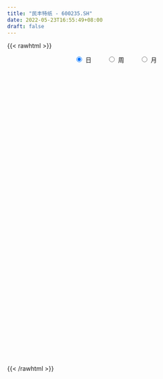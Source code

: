 ```yaml
---
title: "民丰特纸 - 600235.SH"
date: 2022-05-23T16:55:49+08:00
draft: false
---
```

{{< rawhtml >}}
    <div style="text-align: center">
        <label style="padding: 1rem;"><input style="margin-right: .5rem" type="radio" name="period" value="D" checked onclick="period_change(this)">日</label>
        <label style="padding: 1rem;"><input style="margin-right: .5rem" type="radio" name="period" value="W" onclick="period_change(this)">周</label>
        <label style="padding: 1rem;"><input style="margin-right: .5rem" type="radio" name="period" value="M" onclick="period_change(this)">月</label>
    </div>
    <div id="chart" style="height: 700px;"></div> 
    <script type="text/javascript">
        const D_v = [96843.01,61201.0,60181.0,60961.0,35583.0,42849.0,49574.01,167379.01,238521.46,150673.01,260459.04,153228.01,103205.0,84247.07,95505.02,72077.35,106632.01,64882.0,55921.0,65229.0,53778.0,53619.03,72574.62,66986.02,42385.01,33851.0,51852.0,35528.27,54104.75,42403.03,31117.0,37245.0,29169.03,45272.45,27353.0,56594.0,32160.0,33516.0,36010.0,36784.02,33001.0,29089.0,45069.62,44588.61,36244.01,46815.96,50889.1,31565.0,37938.0,31955.01,39682.0,38275.0,47913.0,33516.0,50426.41,25849.87,25123.0,29304.07,32972.01,45512.0,26732.4,25863.0,30973.4,28069.11,42516.72,33229.33,43267.35,27196.5,37056.0,32220.4,26481.0,27215.0,39399.21,43670.0,53090.0,52347.0,41240.0,43989.02,111151.0,90649.5,40922.39,129826.45,71885.0,64925.03,99497.37,74016.92,86820.14,62551.62,60149.0,88480.48,90765.0,58760.0,40995.78,443315.87,405142.72,213691.12,144056.0,98285.35,64638.0,83576.0,55918.8,52082.0,31494.16,39924.16,37790.02,28700.0,31040.85,42738.2,44568.0,30664.16,35524.0,27845.0,50124.86,26638.0,30638.0,24542.0,29568.91,17302.0,24075.0,50778.27,30072.72,25897.0,25774.0,34080.0,30370.7,49004.7,50685.56,43199.0,39839.0,36692.0,31791.56,54323.0,42878.5,60724.61,37362.01,48784.02,183653.32,326971.09,314345.1,981054.46,775463.52,578152.6,306590.64,413930.99,353906.68,239935.0,269987.43,500438.15,671874.01,569329.17,976306.33,654526.3100000001,408471.92,356648.0,305998.28,302146.01,212590.0,336345.03,409200.0,301025.3,223649.0,256432.01,424314.81,527416.65,277325.0,193830.0,235834.07,213973.04,233215.01,142092.44,226908.04,122195.81,145266.0,86261.0,70125.0,109731.0,62065.0,80506.0,113671.0,95606.81,99021.0,98226.0,66345.88,81837.0,62274.0,186109.0,131466.0,457586.04,583994.89,286639.99,213771.0,192841.6,287166.0,231482.0,453198.07,292832.0,200043.01,177285.99,170890.06,120591.0,140540.5,143585.0,119323.01,87515.0,112322.0,113226.0,120959.91,92868.0,71121.99,125115.0,117471.01,86600.0,76052.0,109890.37,86321.0,69131.0,74610.0,125071.0,156578.88,154808.88,102070.0,96808.99,79423.0,74888.0,61420.2,49241.01,80715.21,47015.43,54867.0,65539.0,81284.0,54112.0,91139.0,65125.0,70173.0,64258.0,77022.0,54308.3,42029.0,242598.08,254702.04,196690.0,106013.0,62260.99,87035.0,83479.0,62058.0,59693.0,54737.0,56552.44]
const D_histogram = [0.0,-0.0031845014,-0.0062762618,-0.0116862203,-0.0131462968,-0.0183867821,-0.0212256594,-0.0089858767,0.0012602931,0.0097105295,0.0254917116,0.0284217281,0.0237103028,0.0214158712,0.0188060647,0.0109743583,0.0111042073,0.0053430865,0.0019230392,-0.0049601802,-0.0085365007,-0.0136622478,-0.018182953,-0.0265132407,-0.0341814778,-0.0390403364,-0.0373274043,-0.0321382958,-0.0243309825,-0.020980036,-0.0186355684,-0.0138114857,-0.0095691653,-0.0129120048,-0.0118699364,-0.0208705983,-0.025435625,-0.0205414358,-0.01311902,-0.0095765683,-0.0092680537,-0.0039616144,0.0022937545,0.0094489259,0.0091133346,0.0072703826,0.0071153926,0.0048194087,0.0019290428,0.0032804874,0.006574118,0.0045156656,-0.0027142833,-0.0115240805,-0.0253032427,-0.0286535761,-0.0265027377,-0.0184035101,-0.0120639902,-0.0033031929,0.0007798975,0.0036298019,0.0093781593,0.0159823211,0.0208257267,0.0242641589,0.029777313,0.0311285724,0.0252622167,0.0253327723,0.0220430888,0.0180458356,0.0182407406,0.0210114174,0.0232888755,0.0225320189,0.0217761633,0.019096396,0.0255185376,0.0264017554,0.0256213383,0.0276097614,0.0279755921,0.0291560037,0.0351858838,0.0368390817,0.0298348432,0.0279142916,0.0164536199,0.018721971,0.0153939398,0.0074212263,0.0001292275,0.0281073899,0.0173110549,-0.0032219917,-0.0211159808,-0.0427514663,-0.049546026,-0.0427404138,-0.0372424742,-0.0340438396,-0.0323764499,-0.0265770165,-0.0273656126,-0.0238834503,-0.0210434482,-0.0155159717,-0.0136638469,-0.0122667801,-0.0150292728,-0.0176671211,-0.0238773572,-0.0281176648,-0.0238169466,-0.0162485758,-0.0152881128,-0.0121030963,-0.004472268,0.0017262217,0.0086126099,0.0142731803,0.0181979875,0.0220639834,0.0237256374,0.0270553536,0.0273653053,0.0314474975,0.028035737,0.0270618061,0.0237761754,0.0242650768,0.0225716112,0.0221003158,0.0172639749,0.0130967722,0.0210247532,0.0590446025,0.1169886971,0.1126409732,0.1132553155,0.0707407302,0.0377227596,0.0250654945,0.0174800144,0.0038585841,-0.0013536199,0.030251889,0.0423649591,0.0855631887,0.1317455697,0.1049631672,0.0680741361,0.0247145652,-0.0045295478,-0.0182776037,-0.0368669164,-0.0325432365,-0.0223069148,-0.035015669,-0.0371092182,-0.0534148649,-0.0240450292,-0.0185856289,-0.011764064,-0.0203739218,-0.0177364646,-0.0151671862,-0.0331624101,-0.0451591966,-0.0724479362,-0.0796459593,-0.0973051846,-0.1063338988,-0.1066848128,-0.1223949269,-0.1230168416,-0.1234414327,-0.1036552636,-0.0745550606,-0.0428870861,-0.0181919644,-0.0035876241,-0.0018089866,0.0001379291,0.0116605929,0.02025824,0.0635399128,0.0757311893,0.0759202106,0.0658507979,0.061216545,0.0486051758,0.0462222951,0.0623953535,0.0624054662,0.0598003125,0.0459835804,0.0263973148,0.0086286334,-0.0230434401,-0.0508680644,-0.0536468018,-0.0538610338,-0.0663737791,-0.0915313659,-0.0867110053,-0.0771959933,-0.0625086057,-0.0381867975,-0.0166723949,-0.0069419133,-0.0070061609,0.0008496674,0.0081504806,0.0076821809,0.0119240411,0.0150395358,0.0012970329,0.006423661,-0.0011570045,-0.0060915013,-0.0212202286,-0.0176463519,-0.0229188265,-0.0231965681,-0.0324016347,-0.0396258378,-0.0355668046,-0.0283964345,-0.039370576,-0.0425452072,-0.0680094634,-0.0912764762,-0.0938696208,-0.09655661,-0.0759671316,-0.0550963138,-0.0413994314,0.0029152035,0.0315437533,0.0449388584,0.0530867304,0.0561212647,0.0614074608,0.0651351771,0.0649894927,0.0629137251,0.0608699942,0.0607292739]
const D_fast = [0.0,-0.0039806268,-0.0086414526,-0.0169729662,-0.0217196169,-0.0315567977,-0.0397020898,-0.0297087764,-0.0191475333,-0.0082696645,0.0138844455,0.0239198941,0.0251360445,0.0281955806,0.0302872903,0.0251991736,0.0281050744,0.0236797252,0.0207404376,0.0126171732,0.0069067275,-0.0016345815,-0.0107010249,-0.0256596228,-0.0418732294,-0.0564921721,-0.0641110911,-0.0669565565,-0.0652319889,-0.0671260514,-0.0694404759,-0.0680692646,-0.0662192356,-0.0727900763,-0.0747154919,-0.0889338034,-0.0998577363,-0.1000989061,-0.0959562453,-0.0948079357,-0.0968164345,-0.0925003988,-0.0856715913,-0.0761541884,-0.074211446,-0.0742368024,-0.0726129442,-0.0737040759,-0.0761121811,-0.0739406147,-0.0690034545,-0.0699329905,-0.0778415103,-0.0895323277,-0.1096373005,-0.120151028,-0.1246258739,-0.1211275239,-0.1178040015,-0.1098690025,-0.1055909377,-0.1018335828,-0.0937406856,-0.0831409435,-0.0730911063,-0.0635866343,-0.0506291519,-0.0414957495,-0.041046551,-0.0346428023,-0.0324217136,-0.0319075079,-0.0271524178,-0.0191288866,-0.0110292097,-0.0061530615,-0.0014648763,0.0006294554,0.0134312314,0.0209148881,0.0265398056,0.035430669,0.0427903978,0.0512598103,0.0660861613,0.0769491297,0.077403602,0.0824616233,0.0751143565,0.0820632004,0.0825836542,0.0764662472,0.0692065552,0.1042115651,0.0977429938,0.0764044494,0.053231465,0.020908113,0.0017270467,-0.0021524445,-0.0059651234,-0.0112774488,-0.0177041715,-0.0185489922,-0.0261789914,-0.0286676918,-0.0310885517,-0.0294400681,-0.031003905,-0.0326735333,-0.0391933442,-0.0462479728,-0.0584275482,-0.069697272,-0.0713507904,-0.0678445636,-0.0707061287,-0.0705468863,-0.064034125,-0.0574040798,-0.0483645393,-0.0391356737,-0.0306613696,-0.0212793779,-0.0136863146,-0.0035927599,0.0035585181,0.0155025846,0.0190997583,0.024891279,0.0275496922,0.0341048628,0.0380543,0.0431080836,0.0425877364,0.0416947267,0.054878896,0.1076598959,0.1948511648,0.2186636842,0.2475918554,0.2227624527,0.1991751719,0.1927842804,0.1895688039,0.1769120196,0.1713614107,0.2105298919,0.2332342017,0.2978232285,0.3769420019,0.3764003912,0.3565298941,0.3193489645,0.2889724645,0.2706550077,0.2428489659,0.2390368367,0.2436964296,0.2222337582,0.2108629045,0.1812035415,0.2045621199,0.205375113,0.2092556619,0.1955523237,0.1937556647,0.1925331466,0.1662473201,0.1429607345,0.0975600109,0.070450498,0.0284649765,-0.0071472125,-0.0341693296,-0.0804781754,-0.1118543005,-0.1431392498,-0.1492668966,-0.1388054587,-0.1178592557,-0.0977121251,-0.0840046909,-0.0826783,-0.0806969021,-0.06625909,-0.0525968829,0.006569768,0.0376938419,0.0568629158,0.0632562026,0.073926086,0.0734660107,0.0826387038,0.1144106006,0.1300220798,0.1423670042,0.1400461672,0.1270592303,0.1114477073,0.0740147738,0.0334731334,0.0172826956,0.0036032051,-0.025502985,-0.0735434133,-0.090400804,-0.1001847903,-0.1011245541,-0.0863494454,-0.0690031414,-0.0610081381,-0.062823926,-0.0547556809,-0.0454172475,-0.0439650019,-0.0367421315,-0.0298667528,-0.0432849975,-0.0365524541,-0.0444223708,-0.0508797429,-0.0713135274,-0.0721512386,-0.0831534198,-0.0892303035,-0.1065357787,-0.1236664413,-0.1284991092,-0.1284278478,-0.1492446333,-0.1630555663,-0.2055221883,-0.2516083202,-0.27766887,-0.3044950117,-0.3028973162,-0.2958005769,-0.2924535523,-0.2474101165,-0.2108956285,-0.1862658087,-0.1648462541,-0.1477814036,-0.1271433423,-0.1071318317,-0.091030143,-0.0773774793,-0.0642037116,-0.0491621135]
const D_slow = [0.0,-0.0007961254,-0.0023651908,-0.0052867459,-0.0085733201,-0.0131700156,-0.0184764305,-0.0207228996,-0.0204078264,-0.017980194,-0.0116072661,-0.0045018341,0.0014257417,0.0067797094,0.0114812256,0.0142248152,0.017000867,0.0183366387,0.0188173985,0.0175773534,0.0154432282,0.0120276663,0.007481928,0.0008536179,-0.0076917516,-0.0174518357,-0.0267836868,-0.0348182607,-0.0409010064,-0.0461460154,-0.0508049075,-0.0542577789,-0.0566500702,-0.0598780714,-0.0628455555,-0.0680632051,-0.0744221113,-0.0795574703,-0.0828372253,-0.0852313674,-0.0875483808,-0.0885387844,-0.0879653458,-0.0856031143,-0.0833247806,-0.081507185,-0.0797283368,-0.0785234847,-0.0780412239,-0.0772211021,-0.0755775726,-0.0744486562,-0.075127227,-0.0780082471,-0.0843340578,-0.0914974518,-0.0981231363,-0.1027240138,-0.1057400113,-0.1065658096,-0.1063708352,-0.1054633847,-0.1031188449,-0.0991232646,-0.0939168329,-0.0878507932,-0.080406465,-0.0726243219,-0.0663087677,-0.0599755746,-0.0544648024,-0.0499533435,-0.0453931584,-0.040140304,-0.0343180851,-0.0286850804,-0.0232410396,-0.0184669406,-0.0120873062,-0.0054868673,0.0009184672,0.0078209076,0.0148148056,0.0221038066,0.0309002775,0.040110048,0.0475687588,0.0545473317,0.0586607366,0.0633412294,0.0671897143,0.0690450209,0.0690773278,0.0761041752,0.080431939,0.079626441,0.0743474458,0.0636595793,0.0512730728,0.0405879693,0.0312773508,0.0227663909,0.0146722784,0.0080280243,0.0011866211,-0.0047842414,-0.0100451035,-0.0139240964,-0.0173400581,-0.0204067532,-0.0241640714,-0.0285808517,-0.034550191,-0.0415796072,-0.0475338438,-0.0515959878,-0.055418016,-0.05844379,-0.059561857,-0.0591303016,-0.0569771491,-0.053408854,-0.0488593572,-0.0433433613,-0.037411952,-0.0306481135,-0.0238067872,-0.0159449129,-0.0089359786,-0.0021705271,0.0037735168,0.009839786,0.0154826888,0.0210077677,0.0253237615,0.0285979545,0.0338541428,0.0486152934,0.0778624677,0.106022711,0.1343365399,0.1520217224,0.1614524123,0.1677187859,0.1720887895,0.1730534356,0.1727150306,0.1802780028,0.1908692426,0.2122600398,0.2451964322,0.271437224,0.288455758,0.2946343993,0.2935020124,0.2889326114,0.2797158823,0.2715800732,0.2660033445,0.2572494272,0.2479721227,0.2346184065,0.2286071492,0.2239607419,0.2210197259,0.2159262455,0.2114921293,0.2077003328,0.1994097302,0.1881199311,0.1700079471,0.1500964572,0.1257701611,0.0991866864,0.0725154832,0.0419167515,0.0111625411,-0.0196978171,-0.045611633,-0.0642503982,-0.0749721697,-0.0795201608,-0.0804170668,-0.0808693134,-0.0808348312,-0.0779196829,-0.0728551229,-0.0569701447,-0.0380373474,-0.0190572948,-0.0025945953,0.012709541,0.0248608349,0.0364164087,0.0520152471,0.0676166136,0.0825666917,0.0940625868,0.1006619155,0.1028190739,0.0970582139,0.0843411978,0.0709294973,0.0574642389,0.0408707941,0.0179879526,-0.0036897987,-0.022988797,-0.0386159485,-0.0481626478,-0.0523307466,-0.0540662249,-0.0558177651,-0.0556053483,-0.0535677281,-0.0516471829,-0.0486661726,-0.0449062886,-0.0445820304,-0.0429761151,-0.0432653663,-0.0447882416,-0.0500932988,-0.0545048867,-0.0602345934,-0.0660337354,-0.0741341441,-0.0840406035,-0.0929323046,-0.1000314133,-0.1098740573,-0.1205103591,-0.1375127249,-0.160331844,-0.1837992492,-0.2079384017,-0.2269301846,-0.2407042631,-0.2510541209,-0.25032532,-0.2424393817,-0.2312046671,-0.2179329845,-0.2039026683,-0.1885508031,-0.1722670089,-0.1560196357,-0.1402912044,-0.1250737058,-0.1098913874]
const D_data = [['2021-05-12', 5.3603, 5.5399, 5.3503, 5.5599],['2021-05-13', 5.49, 5.49, 5.4401, 5.5399],['2021-05-14', 5.4701, 5.4701, 5.4501, 5.5299],['2021-05-17', 5.5, 5.4102, 5.3403, 5.5],['2021-05-18', 5.3802, 5.4301, 5.3603, 5.4301],['2021-05-19', 5.4301, 5.3503, 5.3403, 5.4301],['2021-05-20', 5.3303, 5.3403, 5.2904, 5.3603],['2021-05-21', 5.3403, 5.5399, 5.3303, 5.5898],['2021-05-24', 5.6298, 5.5699, 5.5399, 5.7695],['2021-05-25', 5.5599, 5.5998, 5.49, 5.6897],['2021-05-26', 5.5898, 5.7695, 5.5499, 5.8294],['2021-05-27', 5.7096, 5.6797, 5.6397, 5.7196],['2021-05-28', 5.6397, 5.5998, 5.5699, 5.6897],['2021-05-31', 5.5799, 5.6298, 5.5399, 5.6697],['2021-06-01', 5.6, 5.63, 5.49, 5.65],['2021-06-02', 5.6, 5.55, 5.52, 5.65],['2021-06-03', 5.53, 5.64, 5.53, 5.68],['2021-06-04', 5.61, 5.56, 5.55, 5.62],['2021-06-07', 5.53, 5.57, 5.5, 5.62],['2021-06-08', 5.57, 5.5, 5.48, 5.57],['2021-06-09', 5.49, 5.51, 5.41, 5.53],['2021-06-10', 5.48, 5.46, 5.43, 5.51],['2021-06-11', 5.47, 5.43, 5.41, 5.54],['2021-06-15', 5.44, 5.33, 5.3, 5.45],['2021-06-16', 5.32, 5.27, 5.22, 5.34],['2021-06-17', 5.25, 5.24, 5.22, 5.3],['2021-06-18', 5.24, 5.28, 5.18, 5.32],['2021-06-21', 5.25, 5.31, 5.25, 5.32],['2021-06-22', 5.32, 5.35, 5.28, 5.39],['2021-06-23', 5.34, 5.3, 5.28, 5.37],['2021-06-24', 5.31, 5.28, 5.24, 5.31],['2021-06-25', 5.26, 5.31, 5.24, 5.31],['2021-06-28', 5.3, 5.31, 5.27, 5.31],['2021-06-29', 5.3, 5.2, 5.19, 5.31],['2021-06-30', 5.22, 5.23, 5.2, 5.26],['2021-07-01', 5.24, 5.06, 5.06, 5.24],['2021-07-02', 5.08, 5.05, 5.02, 5.08],['2021-07-05', 5.07, 5.14, 5.03, 5.14],['2021-07-06', 5.14, 5.18, 5.1, 5.2],['2021-07-07', 5.16, 5.14, 5.11, 5.19],['2021-07-08', 5.14, 5.09, 5.05, 5.19],['2021-07-09', 5.09, 5.15, 5.06, 5.16],['2021-07-12', 5.16, 5.18, 5.16, 5.21],['2021-07-13', 5.18, 5.22, 5.14, 5.25],['2021-07-14', 5.22, 5.14, 5.13, 5.22],['2021-07-15', 5.13, 5.11, 5.04, 5.15],['2021-07-16', 5.1, 5.12, 5.06, 5.2],['2021-07-19', 5.12, 5.08, 5.04, 5.12],['2021-07-20', 5.06, 5.05, 5.0, 5.07],['2021-07-21', 5.12, 5.09, 5.07, 5.12],['2021-07-22', 5.09, 5.12, 5.06, 5.16],['2021-07-23', 5.11, 5.05, 5.04, 5.11],['2021-07-26', 5.05, 4.95, 4.91, 5.05],['2021-07-27', 4.95, 4.87, 4.86, 4.98],['2021-07-28', 4.84, 4.72, 4.68, 4.86],['2021-07-29', 4.74, 4.77, 4.74, 4.79],['2021-07-30', 4.74, 4.8, 4.72, 4.8],['2021-08-02', 4.8, 4.87, 4.75, 4.89],['2021-08-03', 4.85, 4.86, 4.84, 4.9],['2021-08-04', 4.86, 4.91, 4.84, 4.93],['2021-08-05', 4.92, 4.87, 4.85, 4.92],['2021-08-06', 4.88, 4.86, 4.82, 4.89],['2021-08-09', 4.84, 4.91, 4.84, 4.94],['2021-08-10', 4.92, 4.95, 4.9, 4.97],['2021-08-11', 4.96, 4.96, 4.92, 4.99],['2021-08-12', 4.96, 4.97, 4.93, 5.01],['2021-08-13', 4.97, 5.03, 4.95, 5.05],['2021-08-16', 5.03, 5.01, 5.0, 5.05],['2021-08-17', 5.02, 4.92, 4.92, 5.02],['2021-08-18', 4.92, 4.99, 4.91, 5.01],['2021-08-19', 5.0, 4.95, 4.95, 5.0],['2021-08-20', 4.95, 4.93, 4.89, 4.95],['2021-08-23', 4.93, 4.98, 4.93, 5.0],['2021-08-24', 4.97, 5.03, 4.97, 5.04],['2021-08-25', 5.03, 5.05, 4.98, 5.06],['2021-08-26', 5.04, 5.03, 5.0, 5.07],['2021-08-27', 5.02, 5.04, 5.01, 5.05],['2021-08-30', 5.03, 5.02, 5.0, 5.07],['2021-08-31', 5.0, 5.16, 5.0, 5.26],['2021-09-01', 5.09, 5.13, 5.05, 5.16],['2021-09-02', 5.13, 5.13, 5.07, 5.14],['2021-09-03', 5.3, 5.19, 5.15, 5.45],['2021-09-06', 5.12, 5.2, 5.1, 5.23],['2021-09-07', 5.19, 5.24, 5.18, 5.26],['2021-09-08', 5.24, 5.35, 5.22, 5.37],['2021-09-09', 5.34, 5.35, 5.3, 5.37],['2021-09-10', 5.35, 5.26, 5.26, 5.44],['2021-09-13', 5.26, 5.33, 5.23, 5.33],['2021-09-14', 5.32, 5.2, 5.18, 5.35],['2021-09-15', 5.19, 5.37, 5.17, 5.37],['2021-09-16', 5.38, 5.32, 5.31, 5.46],['2021-09-17', 5.32, 5.25, 5.14, 5.34],['2021-09-22', 5.18, 5.23, 5.15, 5.24],['2021-09-23', 5.25, 5.75, 5.23, 5.75],['2021-09-24', 5.68, 5.34, 5.28, 5.68],['2021-09-27', 5.36, 5.15, 5.09, 5.44],['2021-09-28', 5.14, 5.08, 4.99, 5.19],['2021-09-29', 5.07, 4.91, 4.88, 5.07],['2021-09-30', 4.95, 4.99, 4.92, 5.02],['2021-10-08', 5.0, 5.13, 5.0, 5.15],['2021-10-11', 5.12, 5.12, 5.06, 5.15],['2021-10-12', 5.12, 5.09, 4.99, 5.12],['2021-10-13', 5.05, 5.06, 5.01, 5.13],['2021-10-14', 5.07, 5.11, 5.02, 5.13],['2021-10-15', 5.09, 5.02, 5.01, 5.11],['2021-10-18', 5.02, 5.06, 4.99, 5.07],['2021-10-19', 5.05, 5.05, 5.04, 5.09],['2021-10-20', 5.12, 5.09, 5.07, 5.12],['2021-10-21', 5.14, 5.05, 5.04, 5.14],['2021-10-22', 5.05, 5.04, 5.02, 5.09],['2021-10-25', 5.03, 4.97, 4.95, 5.04],['2021-10-26', 4.97, 4.94, 4.92, 5.0],['2021-10-27', 4.97, 4.85, 4.82, 4.97],['2021-10-28', 4.82, 4.82, 4.79, 4.85],['2021-10-29', 4.89, 4.9, 4.82, 4.92],['2021-11-01', 4.94, 4.95, 4.9, 4.97],['2021-11-02', 4.93, 4.87, 4.83, 4.97],['2021-11-03', 4.88, 4.89, 4.85, 4.9],['2021-11-04', 4.9, 4.96, 4.89, 4.96],['2021-11-05', 4.96, 4.97, 4.94, 5.07],['2021-11-08', 4.95, 5.01, 4.93, 5.02],['2021-11-09', 5.02, 5.03, 4.99, 5.03],['2021-11-10', 5.0, 5.04, 4.98, 5.05],['2021-11-11', 5.05, 5.07, 5.03, 5.09],['2021-11-12', 5.06, 5.07, 5.03, 5.08],['2021-11-15', 5.1, 5.12, 5.06, 5.13],['2021-11-16', 5.12, 5.11, 5.1, 5.17],['2021-11-17', 5.08, 5.19, 5.07, 5.2],['2021-11-18', 5.18, 5.12, 5.1, 5.18],['2021-11-19', 5.12, 5.16, 5.08, 5.17],['2021-11-22', 5.17, 5.14, 5.11, 5.18],['2021-11-23', 5.15, 5.2, 5.11, 5.23],['2021-11-24', 5.18, 5.19, 5.13, 5.22],['2021-11-25', 5.17, 5.22, 5.16, 5.25],['2021-11-26', 5.21, 5.17, 5.13, 5.23],['2021-11-29', 5.1, 5.17, 5.08, 5.21],['2021-11-30', 5.22, 5.35, 5.18, 5.43],['2021-12-01', 5.44, 5.89, 5.44, 5.89],['2021-12-02', 6.48, 6.48, 6.48, 6.48],['2021-12-03', 6.5, 5.95, 5.95, 6.99],['2021-12-06', 5.68, 6.11, 5.61, 6.45],['2021-12-07', 5.85, 5.55, 5.51, 5.93],['2021-12-08', 5.5, 5.53, 5.48, 5.61],['2021-12-09', 5.58, 5.71, 5.54, 5.84],['2021-12-10', 5.64, 5.76, 5.52, 5.89],['2021-12-13', 5.66, 5.66, 5.62, 5.78],['2021-12-14', 5.65, 5.74, 5.61, 5.83],['2021-12-15', 5.72, 6.31, 5.65, 6.31],['2021-12-16', 6.39, 6.24, 6.02, 6.6],['2021-12-17', 6.27, 6.86, 6.14, 6.86],['2021-12-20', 6.96, 7.26, 6.7, 7.55],['2021-12-21', 6.65, 6.53, 6.53, 6.77],['2021-12-22', 6.28, 6.34, 6.25, 6.55],['2021-12-23', 6.34, 6.12, 6.1, 6.35],['2021-12-24', 6.12, 6.15, 6.02, 6.23],['2021-12-27', 6.06, 6.26, 5.88, 6.29],['2021-12-28', 6.18, 6.13, 6.06, 6.24],['2021-12-29', 6.13, 6.39, 6.02, 6.4],['2021-12-30', 6.32, 6.52, 6.23, 6.79],['2021-12-31', 6.46, 6.24, 6.22, 6.52],['2022-01-04', 6.21, 6.34, 6.12, 6.47],['2022-01-05', 6.35, 6.11, 6.06, 6.39],['2022-01-06', 6.13, 6.72, 6.06, 6.72],['2022-01-07', 6.73, 6.53, 6.41, 6.74],['2022-01-10', 6.46, 6.6, 6.38, 6.63],['2022-01-11', 6.53, 6.42, 6.42, 6.6],['2022-01-12', 6.42, 6.56, 6.35, 6.65],['2022-01-13', 6.49, 6.59, 6.42, 6.61],['2022-01-14', 6.54, 6.3, 6.27, 6.56],['2022-01-17', 6.29, 6.29, 6.11, 6.34],['2022-01-18', 6.25, 5.97, 5.96, 6.26],['2022-01-19', 6.01, 6.09, 6.0, 6.12],['2022-01-20', 6.05, 5.84, 5.82, 6.1],['2022-01-21', 5.83, 5.81, 5.81, 5.93],['2022-01-24', 5.81, 5.82, 5.67, 5.86],['2022-01-25', 5.82, 5.5, 5.49, 5.85],['2022-01-26', 5.57, 5.55, 5.49, 5.62],['2022-01-27', 5.54, 5.45, 5.45, 5.59],['2022-01-28', 5.47, 5.66, 5.46, 5.72],['2022-02-07', 5.76, 5.83, 5.66, 5.88],['2022-02-08', 5.8, 5.97, 5.74, 5.99],['2022-02-09', 5.93, 6.0, 5.92, 6.01],['2022-02-10', 5.97, 5.96, 5.9, 5.99],['2022-02-11', 5.96, 5.83, 5.8, 5.96],['2022-02-14', 5.83, 5.83, 5.78, 5.91],['2022-02-15', 5.87, 5.98, 5.73, 6.13],['2022-02-16', 5.95, 6.0, 5.9, 6.05],['2022-02-17', 6.02, 6.6, 5.94, 6.6],['2022-02-18', 6.45, 6.41, 5.95, 6.88],['2022-02-21', 6.31, 6.35, 6.25, 6.4],['2022-02-22', 6.3, 6.25, 6.22, 6.43],['2022-02-23', 6.29, 6.33, 6.25, 6.38],['2022-02-24', 6.31, 6.23, 6.13, 6.59],['2022-02-25', 6.29, 6.36, 6.25, 6.46],['2022-02-28', 6.41, 6.68, 6.3, 7.0],['2022-03-01', 6.53, 6.58, 6.47, 6.8],['2022-03-02', 6.5, 6.6, 6.42, 6.6],['2022-03-03', 6.66, 6.47, 6.45, 6.66],['2022-03-04', 6.48, 6.35, 6.31, 6.55],['2022-03-07', 6.4, 6.3, 6.25, 6.47],['2022-03-08', 6.3, 6.0, 5.98, 6.32],['2022-03-09', 6.06, 5.87, 5.6, 6.08],['2022-03-10', 6.02, 6.07, 5.91, 6.1],['2022-03-11', 5.99, 6.06, 5.89, 6.11],['2022-03-14', 6.06, 5.83, 5.8, 6.09],['2022-03-15', 5.87, 5.51, 5.5, 5.87],['2022-03-16', 5.6, 5.76, 5.49, 5.78],['2022-03-17', 5.79, 5.79, 5.75, 5.9],['2022-03-18', 5.79, 5.86, 5.73, 5.87],['2022-03-21', 5.9, 6.04, 5.9, 6.1],['2022-03-22', 6.0, 6.1, 5.91, 6.12],['2022-03-23', 6.15, 6.02, 5.99, 6.18],['2022-03-24', 5.97, 5.91, 5.9, 6.02],['2022-03-25', 5.93, 6.02, 5.91, 6.1],['2022-03-28', 6.01, 6.05, 5.9, 6.09],['2022-03-29', 6.05, 5.97, 5.91, 6.07],['2022-03-30', 6.0, 6.04, 5.94, 6.06],['2022-03-31', 5.98, 6.05, 5.91, 6.14],['2022-04-01', 5.99, 5.81, 5.73, 5.99],['2022-04-06', 5.84, 6.02, 5.78, 6.1],['2022-04-07', 6.0, 5.85, 5.85, 6.02],['2022-04-08', 5.89, 5.84, 5.72, 5.98],['2022-04-11', 5.79, 5.64, 5.6, 5.82],['2022-04-12', 5.63, 5.82, 5.56, 5.86],['2022-04-13', 5.78, 5.68, 5.66, 5.8],['2022-04-14', 5.69, 5.7, 5.65, 5.75],['2022-04-15', 5.69, 5.53, 5.46, 5.69],['2022-04-18', 5.47, 5.47, 5.37, 5.52],['2022-04-19', 5.48, 5.56, 5.45, 5.56],['2022-04-20', 5.57, 5.59, 5.53, 5.68],['2022-04-21', 5.6, 5.31, 5.24, 5.63],['2022-04-22', 5.3, 5.32, 5.2, 5.39],['2022-04-25', 5.25, 4.9, 4.89, 5.28],['2022-04-26', 4.91, 4.71, 4.7, 4.97],['2022-04-27', 4.61, 4.8, 4.52, 4.81],['2022-04-28', 4.75, 4.68, 4.6, 4.82],['2022-04-29', 4.75, 4.92, 4.72, 4.95],['2022-05-05', 4.93, 4.95, 4.88, 5.04],['2022-05-06', 4.85, 4.88, 4.79, 4.91],['2022-05-09', 4.94, 5.37, 4.94, 5.37],['2022-05-10', 5.39, 5.35, 5.24, 5.47],['2022-05-11', 5.28, 5.27, 5.25, 5.48],['2022-05-12', 5.1, 5.27, 5.1, 5.3],['2022-05-13', 5.27, 5.25, 5.18, 5.33],['2022-05-16', 5.25, 5.32, 5.25, 5.38],['2022-05-17', 5.31, 5.35, 5.26, 5.38],['2022-05-18', 5.34, 5.34, 5.29, 5.38],['2022-05-19', 5.25, 5.34, 5.2, 5.39],['2022-05-20', 5.32, 5.36, 5.31, 5.4],['2022-05-23', 5.37, 5.41, 5.35, 5.44]]
const W_v = [484898.48,407170.72,260608.54,514464.26,332448.72,371911.15,233021.66,479068.59,820292.41,465699.33,238162.31,255708.54,247133.71,151835.98,120153.64,129149.97,110703.43,122520.65,86139.15,83290.68,72682.61,63038.2,60424.55,129704.03,88591.1,87362.64,72880.68,127624.55,124039.29,98049.03,36838.75,42613.79,100363.93,106708.0,165327.45,198976.2,130289.8,62183.31,149561.32,106406.39,66763.57,55399.53,97387.16,83234.0,101263.54,256080.55,126685.1,71717.46,86726.74,137162.23,96385.13,76720.85,82100.58,229619.28,149601.82,185392.76,82013.47,109450.41,56770.4,55642.33,66891.27,79111.01,47163.43,94943.96,89702.78,101343.53,122764.53,406907.27,3232013.79,3692905.2000000002,2635464.25,2171521.8399999999,1823634.8700000001,2216951.0,2889598.4199999999,1253854.4099999999,2284685.6600000001,1738937.1799999999,2104257.1600000001,1119799.8700000001,1237406.9000000001,2232781.1999999997,4052423.1199999996,3221350.1299999999,2751254.54,2134970.3900000001,1467747.7,1029179.77,887806.8400000001,823381.67,2408822.3599999999,427500.12,804243.05,1060636.28,888307.8200000001,778705.38,394829.87,721796.7399999999,596646.36,443275.66,362122.63,256245.99,210903.25,237711.8,221825.49,357836.76,255838.96,584570.09,343231.68,350707.16,432232.51,314910.96,320634.16,24035.66,236473.99,343680.4,323034.94,324081.2,242875.61,194222.16,165636.44,184583.74,163304.77,163669.03,387973.6,461893.91,1702161.79,1161308.8500000001,797964.76,327134.31,438612.62,359620.44,501423.01,782351.23,784068.6899999999,978085.54,521309.02,282816.46,579764.99,748060.9300000001,342005.91,229799.3,821694.3199999999,295091.53,474696.95,245886.97,190040.67,319409.99,495667.95,535530.77,393768.82,645745.47,1028003.59,762766.65,743173.13,422554.8100000001,894640.75,406987.15,376666.94,471436.59,601225.72,519813.65,277171.43,299554.04,112675.1,37655.23,301238.03,231392.21,277698.59,262123.02,340863.45,546072.05,426735.0,414236.03,1091688.5700000001,1220462.23,837354.29,287946.01,894621.96,839363.73,1104632.55,2158243.2200000002,1205664.1699999999,281812.43,217114.85,943315.76,926131.62,1018020.3,994677.4299999999,906996.2099999998,1318115.6000000001,945166.01,621022.3600000001,478223.13,340422.21,143360.01,367016.7,356346.02,906086.52,423343.45,301121.65,195074.03,200398.05,190548.48,168400.02,223607.3,179415.01,182828.28,160383.48,178055.91,150168.9,229746.21,416538.36,397144.46,360706.1,889454.37,520670.47,83576.0,217209.14,177711.21,170769.86,146266.18,146194.42,219420.26,227079.68,1854807.99,2428044.4300000002,2251563.7600000002,2701950.8399999999,1561306.3400000001,1431812.4700000002,1154177.1200000001,722723.29,436098.0,441036.69,1421429.9300000002,1211900.5899999999,1294249.1300000001,611554.51,510497.9,515128.38,511711.88,353687.87,345687.42,302817.43,367717.0,96337.3,862264.11,347002.0,56552.44]
const W_histogram = [0.0,-0.0216214245,-0.0378005186,-0.0401061984,-0.0296813352,-0.0155723492,-0.0170316837,0.0182873482,0.0436094016,0.0516979833,0.0509894365,0.0217965521,0.0207373358,-0.0021001519,-0.0227588642,-0.071441115,-0.0904603236,-0.1335651418,-0.1612182602,-0.1563862335,-0.1660620938,-0.1597905173,-0.153015945,-0.1465706614,-0.1180823583,-0.1005317606,-0.093067547,-0.0736675271,-0.0978663361,-0.1275489946,-0.1206782823,-0.0928835154,-0.0589437483,-0.022797248,0.0179757579,0.0314925454,0.0563993302,0.0653831379,0.0752220354,0.0537475038,0.0390808895,0.028729326,0.0330020259,0.0340610467,0.0253464374,0.0426925488,0.0238527802,-0.0034028405,-0.050419321,-0.0613825549,-0.0675025302,-0.0643813473,-0.0542085119,-0.0221885247,-0.0042237045,0.0192902028,0.0182468197,0.0247605788,0.0317904339,0.03106382,0.0254365095,0.0303507376,0.0332682595,0.0054004469,-0.0263000899,-0.0255534169,-0.0038185669,0.1783677148,0.4588101595,0.4939736491,0.4673478588,0.3615576089,0.2592759441,0.19773015,0.1422009658,0.0930233211,0.0578443906,0.0223156423,-0.0077980731,-0.0959859821,-0.1106178691,-0.0462821041,0.0585511282,0.1086057579,0.1564906371,0.2116167148,0.1608870956,0.1359251746,0.0816087601,0.0338527628,-0.0067332062,-0.0814489341,-0.1588016376,-0.1989925278,-0.2139688731,-0.2048549056,-0.2303472751,-0.1966753618,-0.1635495473,-0.1576057758,-0.1412673896,-0.1425098499,-0.13782102,-0.1389061325,-0.1502375593,-0.1626002707,-0.1650371944,-0.138451034,-0.119596116,-0.0827285681,-0.0382296854,-0.0198600961,-0.0232400137,-0.0253757976,-0.0068167994,0.0021025975,0.024891079,0.0302768759,0.0314108473,0.01254996,0.0126982222,0.019618924,0.0297451546,0.0380974183,0.0556429802,0.0657979236,0.1247875524,0.13583824,0.1293290122,0.1003983745,0.0567876654,0.029068555,0.0311656512,0.0282021388,0.0482783786,0.0357672678,0.0135906685,-0.0013999211,0.0131022212,0.0179155881,0.0055268211,-0.0061772097,0.0067498076,0.0146704819,0.0158201242,0.0037141637,0.0036711826,0.0099065757,0.0229121848,0.029241938,0.0430887588,0.0531776944,0.0774600395,0.0722450254,0.0703036898,0.0760929723,0.0862507413,0.078672338,0.0773876864,0.0691153219,0.0618319672,0.0292951946,0.0112358252,-0.0235870416,-0.0485624982,-0.0544841981,-0.0505687095,-0.0514137011,-0.0576273163,-0.0482735947,-0.0346355299,-0.0144936373,-0.0053124678,0.0092675547,0.0213533925,0.045846231,0.0123861206,-0.0117207466,-0.0082850027,0.0007846578,0.0065393103,0.0296447923,-0.0102714755,-0.0296070836,-0.0215794838,-0.0031481761,0.0221213032,0.0382019002,0.046948484,0.0384392876,0.061509653,0.0603426426,0.038176932,0.0013718866,-0.0292999916,-0.03343153,-0.0333733238,-0.0280761106,-0.0203406817,-0.017798791,-0.0243611458,-0.037506685,-0.042516661,-0.0605750109,-0.0627527584,-0.063015961,-0.0644744469,-0.0779458861,-0.0782794864,-0.0631626981,-0.0562411612,-0.0412891932,-0.0194409004,0.0005234482,0.0131538067,0.0268770443,0.0124248523,0.0123127911,0.0052122412,0.0023880812,-0.0078239426,-0.0087116634,-0.0017741702,0.0090702075,0.0166687788,0.0709362213,0.0895452074,0.1669493446,0.1612570079,0.1544664066,0.1597548815,0.1387877578,0.0855543469,0.0363906457,0.0126937128,0.0323374001,0.0378375622,0.0366509761,0.0133829879,-0.0167923619,-0.0267026381,-0.0469433208,-0.0571746194,-0.0821635816,-0.1085233648,-0.1462385383,-0.1657862924,-0.1463792318,-0.1198323629,-0.0937579688]
const W_fast = [0.0,-0.0270267806,-0.0526560044,-0.0649882338,-0.0619837044,-0.0517678057,-0.0574850611,-0.0175941922,0.0186302116,0.0396432891,0.0516821015,0.0279383551,0.0320634728,0.0087009471,-0.0176474813,-0.0841900109,-0.1258243003,-0.2023204039,-0.2702780874,-0.304542619,-0.3557340029,-0.3894100557,-0.4208894697,-0.4510868513,-0.4521191378,-0.4597014803,-0.4755041535,-0.4745210153,-0.5231864083,-0.5847563155,-0.6080551737,-0.6034812857,-0.5842774557,-0.5538302674,-0.508563322,-0.4871733981,-0.4481667808,-0.4228371886,-0.3941927823,-0.402230438,-0.4071268299,-0.4102960619,-0.3977728555,-0.388198573,-0.390576573,-0.3625573244,-0.3754338979,-0.4035402288,-0.4631615395,-0.4894704122,-0.51246602,-0.525440174,-0.5288194664,-0.5023466105,-0.4854377164,-0.4571012584,-0.4535829366,-0.4408790327,-0.4259015692,-0.4188622281,-0.4181304112,-0.4056284987,-0.394393912,-0.4209116128,-0.4591871721,-0.4648288533,-0.4440486451,-0.2172704347,0.1778745499,0.3365314518,0.4267426262,0.4113417785,0.3738790997,0.3617658432,0.3417869004,0.3158650859,0.2951472531,0.2651974154,0.2331341817,0.1209497771,0.0786634228,0.1314286618,0.2508996762,0.3281057454,0.4151132839,0.5231435402,0.512635695,0.5216550676,0.4877408431,0.4484480365,0.4061787659,0.3111008045,0.1940476917,0.1041086694,0.0356401059,-0.006459653,-0.0895388413,-0.1050357684,-0.1127973408,-0.1462550132,-0.1652334744,-0.2021033972,-0.2318698223,-0.2676814679,-0.3165722846,-0.3695850637,-0.4132812859,-0.421307884,-0.432351995,-0.4161665892,-0.3812251278,-0.3678205625,-0.3770104836,-0.3854902168,-0.3686354185,-0.3591903722,-0.3301791209,-0.317224105,-0.3082374218,-0.3239608191,-0.3206380013,-0.3088125686,-0.2912500493,-0.2733734311,-0.2419171241,-0.2153126999,-0.1251261829,-0.0801159353,-0.0542929101,-0.0581239541,-0.0875377469,-0.1079897186,-0.0981012095,-0.0940141872,-0.0618683528,-0.0654376466,-0.0842165788,-0.0995571487,-0.0817794511,-0.0724871871,-0.0834942489,-0.0967425821,-0.0821281129,-0.0705398181,-0.0654351448,-0.0766125643,-0.0757377498,-0.0670257128,-0.0482920575,-0.0346518197,-0.0100328093,0.01335055,0.0569979049,0.0698441471,0.085478734,0.1102912596,0.142011714,0.1541013951,0.1721636651,0.1811701311,0.1893447682,0.1641317942,0.1488813811,0.1081617539,0.0710456727,0.0515029234,0.0427762346,0.0290778177,0.0084573734,0.0057426963,0.0107218787,0.027240362,0.0350934146,0.0519903257,0.0694145116,0.1053689078,0.0750053276,0.0479682738,0.049332767,0.058598592,0.065988072,0.0965047522,0.0540206155,0.0272832364,0.0299159652,0.047560229,0.0783600341,0.1039911061,0.1244748109,0.1255754365,0.1640232151,0.1779418654,0.1653203878,0.128858314,0.0908614378,0.078372017,0.0700868923,0.0683650778,0.0710153363,0.0691075292,0.056454888,0.0339326776,0.0182935363,-0.0149085663,-0.0327745034,-0.0487916963,-0.0663687939,-0.0993267046,-0.1192301765,-0.1199040627,-0.1270428162,-0.1224131465,-0.1054250788,-0.0853298682,-0.0694110579,-0.0489685592,-0.0603145382,-0.0573484016,-0.0631458912,-0.065373031,-0.0775410404,-0.080606677,-0.0741127264,-0.0610007968,-0.0492350308,0.0227664671,0.0637617549,0.1829032283,0.2175251436,0.2493511439,0.2945783392,0.3083081549,0.2764633307,0.2363972909,0.2158737863,0.2436018236,0.2585613762,0.2665375343,0.246615293,0.2122418528,0.1956559169,0.1636794041,0.1391544506,0.0936245931,0.0401339686,-0.0341408394,-0.0951351666,-0.1123229139,-0.1157341358,-0.1130992339]
const W_slow = [0.0,-0.0054053561,-0.0148554858,-0.0248820354,-0.0323023692,-0.0361954565,-0.0404533774,-0.0358815404,-0.02497919,-0.0120546941,0.000692665,0.006141803,0.011326137,0.010801099,0.0051113829,-0.0127488958,-0.0353639767,-0.0687552622,-0.1090598272,-0.1481563856,-0.189671909,-0.2296195384,-0.2678735246,-0.30451619,-0.3340367795,-0.3591697197,-0.3824366064,-0.4008534882,-0.4253200722,-0.4572073209,-0.4873768915,-0.5105977703,-0.5253337074,-0.5310330194,-0.5265390799,-0.5186659435,-0.504566111,-0.4882203265,-0.4694148177,-0.4559779417,-0.4462077194,-0.4390253879,-0.4307748814,-0.4222596197,-0.4159230104,-0.4052498732,-0.3992866781,-0.4001373883,-0.4127422185,-0.4280878572,-0.4449634898,-0.4610588266,-0.4746109546,-0.4801580858,-0.4812140119,-0.4763914612,-0.4718297563,-0.4656396116,-0.4576920031,-0.4499260481,-0.4435669207,-0.4359792363,-0.4276621714,-0.4263120597,-0.4328870822,-0.4392754364,-0.4402300781,-0.3956381494,-0.2809356096,-0.1574421973,-0.0406052326,0.0497841696,0.1146031556,0.1640356931,0.1995859346,0.2228417649,0.2373028625,0.2428817731,0.2409322548,0.2169357593,0.189281292,0.1777107659,0.192348548,0.2194999875,0.2586226468,0.3115268255,0.3517485994,0.385729893,0.406132083,0.4145952737,0.4129119722,0.3925497386,0.3528493292,0.3031011973,0.249608979,0.1983952526,0.1408084338,0.0916395934,0.0507522065,0.0113507626,-0.0239660848,-0.0595935473,-0.0940488023,-0.1287753354,-0.1663347252,-0.2069847929,-0.2482440915,-0.28285685,-0.312755879,-0.3334380211,-0.3429954424,-0.3479604664,-0.3537704699,-0.3601144192,-0.3618186191,-0.3612929697,-0.3550702,-0.347500981,-0.3396482691,-0.3365107791,-0.3333362236,-0.3284314926,-0.3209952039,-0.3114708494,-0.2975601043,-0.2811106234,-0.2499137353,-0.2159541753,-0.1836219223,-0.1585223286,-0.1443254123,-0.1370582735,-0.1292668607,-0.122216326,-0.1101467314,-0.1012049144,-0.0978072473,-0.0981572276,-0.0948816723,-0.0904027753,-0.08902107,-0.0905653724,-0.0888779205,-0.0852103,-0.081255269,-0.0803267281,-0.0794089324,-0.0769322885,-0.0712042423,-0.0638937578,-0.0531215681,-0.0398271445,-0.0204621346,-0.0024008783,0.0151750442,0.0341982873,0.0557609726,0.0754290571,0.0947759787,0.1120548092,0.127512801,0.1348365996,0.1376455559,0.1317487955,0.119608171,0.1059871214,0.0933449441,0.0804915188,0.0660846897,0.054016291,0.0453574086,0.0417339992,0.0404058823,0.042722771,0.0480611191,0.0595226769,0.062619207,0.0596890204,0.0576177697,0.0578139341,0.0594487617,0.0668599598,0.0642920909,0.05689032,0.0514954491,0.0507084051,0.0562387309,0.0657892059,0.0775263269,0.0871361488,0.1025135621,0.1175992227,0.1271434557,0.1274864274,0.1201614295,0.111803547,0.1034602161,0.0964411884,0.091356018,0.0869063202,0.0808160338,0.0714393625,0.0608101973,0.0456664446,0.029978255,0.0142242647,-0.001894347,-0.0213808185,-0.0409506901,-0.0567413647,-0.070801655,-0.0811239533,-0.0859841784,-0.0858533163,-0.0825648647,-0.0758456036,-0.0727393905,-0.0696611927,-0.0683581324,-0.0677611121,-0.0697170978,-0.0718950136,-0.0723385562,-0.0700710043,-0.0659038096,-0.0481697543,-0.0257834524,0.0159538837,0.0562681357,0.0948847373,0.1348234577,0.1695203972,0.1909089839,0.2000066453,0.2031800735,0.2112644235,0.2207238141,0.2298865581,0.2332323051,0.2290342146,0.2223585551,0.2106227249,0.19632907,0.1757881746,0.1486573334,0.1120976989,0.0706511258,0.0340563178,0.0040982271,-0.0193412651]
const W_data = [['2017-07-14', 8.4592, 8.3994, 7.9112, 8.8179],['2017-07-21', 8.3695, 8.0606, 7.3831, 8.3894],['2017-07-28', 8.0507, 8.0009, 7.6721, 8.1204],['2017-08-04', 8.1603, 8.0905, 8.0407, 8.5588],['2017-08-11', 7.9909, 8.24, 7.9909, 8.3795],['2017-08-18', 8.2499, 8.3297, 8.1603, 8.4592],['2017-08-25', 8.3496, 8.1503, 8.0208, 8.3795],['2017-09-01', 8.1503, 8.6983, 8.1105, 8.8278],['2017-09-08', 8.6684, 8.7581, 8.5887, 9.4755],['2017-09-15', 8.7681, 8.6684, 8.6485, 9.1467],['2017-09-22', 8.7083, 8.6186, 8.4393, 8.7979],['2017-09-29', 8.6286, 8.2101, 8.1503, 8.6983],['2017-10-13', 8.3496, 8.499, 8.23, 8.6286],['2017-10-20', 8.499, 8.1702, 7.8813, 8.5887],['2017-10-27', 8.1802, 8.0706, 8.0208, 8.2898],['2017-11-03', 8.0706, 7.4927, 7.403, 8.1204],['2017-11-10', 7.4927, 7.6123, 7.3931, 7.692],['2017-11-17', 7.5724, 7.0443, 7.0045, 7.6023],['2017-11-24', 7.0244, 6.9148, 6.7853, 7.0942],['2017-12-01', 6.8451, 7.1141, 6.8451, 7.2635],['2017-12-08', 7.1141, 6.7654, 6.6558, 7.134],['2017-12-15', 6.7753, 6.7952, 6.7355, 6.8451],['2017-12-22', 6.7853, 6.6757, 6.596, 6.7853],['2017-12-29', 6.7155, 6.5462, 6.2472, 6.7155],['2018-01-05', 6.596, 6.7654, 6.4764, 6.8351],['2018-01-12', 6.7355, 6.6159, 6.5362, 6.7952],['2018-01-19', 6.5661, 6.4266, 6.2971, 6.6159],['2018-01-26', 6.3867, 6.5262, 6.307, 6.586],['2018-02-02', 6.5163, 5.8387, 5.6494, 6.5262],['2018-02-09', 5.7789, 5.4701, 5.4402, 5.9384],['2018-02-14', 5.5, 5.6992, 5.5, 5.7789],['2018-02-23', 5.6992, 5.8985, 5.6992, 5.9184],['2018-03-02', 5.8786, 6.0081, 5.8088, 6.0878],['2018-03-09', 6.038, 6.1177, 5.9284, 6.1277],['2018-03-16', 6.0978, 6.307, 5.9284, 6.4565],['2018-03-23', 6.2771, 6.0579, 5.9683, 6.4266],['2018-03-30', 5.8786, 6.2672, 5.7491, 6.3369],['2018-04-04', 6.2672, 6.1376, 6.0779, 6.2971],['2018-04-13', 6.1177, 6.1875, 6.038, 6.4366],['2018-04-20', 6.1775, 5.7491, 5.6693, 6.1974],['2018-04-27', 5.8088, 5.7092, 5.6096, 5.9782],['2018-05-04', 5.6793, 5.6594, 5.5299, 5.7291],['2018-05-11', 5.6395, 5.7889, 5.6395, 5.8587],['2018-05-18', 5.7889, 5.7291, 5.6295, 5.8387],['2018-05-25', 5.7291, 5.5498, 5.5299, 5.8188],['2018-06-01', 5.5299, 5.8686, 5.2808, 6.0679],['2018-06-08', 5.8786, 5.3802, 5.3503, 5.8786],['2018-06-15', 5.3603, 5.1007, 5.0708, 5.4102],['2018-06-22', 5.1007, 4.5717, 4.3421, 5.1007],['2018-06-29', 4.5817, 4.7613, 4.392, 4.8711],['2018-07-06', 4.7514, 4.6615, 4.392, 4.7613],['2018-07-13', 4.6216, 4.6515, 4.4319, 4.6815],['2018-07-20', 4.6116, 4.6615, 4.5417, 4.7314],['2018-07-27', 4.6216, 4.951, 4.6016, 5.1606],['2018-08-03', 4.941, 4.8312, 4.6316, 5.1407],['2018-08-10', 4.971, 4.951, 4.6515, 5.2604],['2018-08-17', 4.8811, 4.6515, 4.6216, 4.8911],['2018-08-24', 4.6515, 4.7114, 4.5917, 4.971],['2018-08-31', 4.7414, 4.7114, 4.6815, 4.8312],['2018-09-07', 4.6915, 4.5917, 4.392, 4.7613],['2018-09-14', 4.6016, 4.4719, 4.382, 4.6016],['2018-09-21', 4.4619, 4.5617, 4.382, 4.5917],['2018-09-28', 4.5517, 4.5218, 4.4819, 4.6016],['2018-10-12', 4.4719, 4.0227, 3.873, 4.5118],['2018-10-19', 4.0027, 3.7432, 3.4936, 4.0426],['2018-10-26', 3.7731, 3.9828, 3.7731, 4.0926],['2018-11-02', 3.9628, 4.2323, 3.853, 4.3621],['2018-11-09', 4.2123, 6.8076, 4.1824, 6.8076],['2018-11-16', 7.4864, 9.5027, 7.4864, 9.9619],['2018-11-23', 9.1933, 7.6361, 7.6361, 10.451],['2018-11-30', 7.4864, 7.2568, 6.8276, 7.8657],['2018-12-07', 7.4365, 6.2387, 6.1688, 7.5463],['2018-12-14', 6.2586, 5.9791, 5.8494, 6.6679],['2018-12-21', 5.9991, 6.2486, 5.9891, 6.618],['2018-12-28', 6.1987, 6.1688, 6.039, 7.1071],['2019-01-04', 6.1887, 6.0889, 5.6497, 6.4483],['2019-01-11', 6.1189, 6.1289, 6.0191, 6.7477],['2019-01-18', 6.1289, 5.9991, 5.8494, 6.3285],['2019-01-25', 5.9891, 5.9292, 5.8593, 6.7178],['2019-02-01', 5.9492, 4.8711, 4.6515, 6.0091],['2019-02-15', 4.961, 5.4601, 4.8911, 5.7895],['2019-02-22', 5.49, 6.5481, 5.4601, 6.5481],['2019-03-01', 7.1969, 7.5463, 6.7078, 8.3249],['2019-03-08', 7.5762, 7.3766, 7.3766, 8.4247],['2019-03-15', 7.1969, 7.7559, 7.127, 8.7441],['2019-03-22', 7.7759, 8.3149, 6.9873, 8.6243],['2019-03-29', 8.0454, 7.1969, 6.7078, 8.1652],['2019-04-04', 7.2169, 7.4864, 7.147, 7.7459],['2019-04-12', 7.5163, 7.0472, 6.9174, 7.5762],['2019-04-19', 7.1869, 6.9574, 6.7677, 7.3466],['2019-04-26', 7.0172, 6.8775, 6.8675, 8.0154],['2019-04-30', 6.6878, 6.1588, 5.9292, 6.7377],['2019-05-10', 5.8394, 5.6697, 5.2505, 5.8394],['2019-05-17', 5.5799, 5.7196, 5.5299, 6.2387],['2019-05-24', 5.7495, 5.7595, 5.3702, 6.2486],['2019-05-31', 5.7495, 5.9093, 5.6697, 6.2486],['2019-06-06', 5.9093, 5.2804, 5.2505, 5.9891],['2019-06-14', 5.2804, 5.8893, 5.2405, 6.2187],['2019-06-21', 5.8094, 5.9292, 5.5, 6.069],['2019-06-28', 5.9891, 5.5699, 5.52, 5.9991],['2019-07-05', 5.9392, 5.6397, 5.5599, 5.9392],['2019-07-12', 5.6397, 5.3403, 5.2704, 5.6397],['2019-07-19', 5.3403, 5.3004, 5.2305, 5.4501],['2019-07-26', 5.3004, 5.1107, 4.9011, 5.3303],['2019-08-02', 5.1407, 4.8113, 4.7613, 5.1606],['2019-08-09', 4.7613, 4.5817, 4.2623, 4.8512],['2019-08-16', 4.5218, 4.5018, 4.2922, 4.6416],['2019-08-23', 4.4918, 4.7713, 4.4819, 5.0808],['2019-08-30', 4.6316, 4.6515, 4.5318, 4.8711],['2019-09-06', 4.6515, 4.9011, 4.6116, 4.961],['2019-09-12', 4.961, 5.1207, 4.9011, 5.3203],['2019-09-20', 5.1107, 4.8911, 4.8312, 5.1407],['2019-09-27', 4.8811, 4.5917, 4.4419, 4.9011],['2019-09-30', 4.5917, 4.5218, 4.5118, 4.6216],['2019-10-11', 4.5218, 4.7613, 4.4719, 4.8911],['2019-10-18', 4.8013, 4.6615, 4.6615, 5.0907],['2019-10-25', 4.6715, 4.8811, 4.5018, 4.961],['2019-11-01', 4.8512, 4.7114, 4.5417, 4.961],['2019-11-08', 4.6915, 4.6515, 4.4619, 4.7514],['2019-11-15', 4.5417, 4.3221, 4.3221, 4.6515],['2019-11-22', 4.3022, 4.4719, 4.2822, 4.5617],['2019-11-29', 4.4719, 4.5417, 4.392, 4.5817],['2019-12-06', 4.5617, 4.6016, 4.4719, 4.6615],['2019-12-13', 4.6016, 4.6116, 4.4819, 4.6416],['2019-12-20', 4.6116, 4.7913, 4.5717, 5.1007],['2019-12-27', 4.7813, 4.7813, 4.6016, 4.9909],['2020-01-03', 4.8312, 5.6198, 4.7214, 6.3684],['2020-01-10', 5.3902, 5.2804, 5.2505, 5.6597],['2020-01-17', 5.2604, 5.1506, 5.1107, 5.5699],['2020-01-23', 5.1706, 4.8412, 4.8013, 5.2704],['2020-02-07', 4.3621, 4.5018, 3.9428, 4.5218],['2020-02-14', 4.4819, 4.5218, 4.392, 4.6715],['2020-02-21', 4.5517, 4.8312, 4.5417, 4.8911],['2020-02-28', 4.8312, 4.7713, 4.6715, 5.1806],['2020-03-06', 4.7813, 5.1207, 4.7613, 5.2405],['2020-03-13', 5.2205, 4.7514, 4.5218, 5.4501],['2020-03-20', 4.8013, 4.5417, 4.3521, 4.971],['2020-03-27', 4.4719, 4.5218, 4.3421, 4.5917],['2020-04-03', 4.4719, 4.8811, 4.2423, 4.931],['2020-04-10', 4.7214, 4.8113, 4.6416, 5.0309],['2020-04-17', 4.7514, 4.5717, 4.5517, 4.7713],['2020-04-24', 4.5817, 4.5018, 4.4819, 4.6515],['2020-04-30', 4.5118, 4.8013, 4.4419, 5.1806],['2020-05-08', 4.8113, 4.7913, 4.7414, 4.8911],['2020-05-15', 4.8013, 4.7314, 4.7214, 4.951],['2020-05-22', 4.7414, 4.5318, 4.5018, 4.7514],['2020-05-29', 4.5218, 4.6416, 4.5218, 4.6815],['2020-06-05', 4.6615, 4.7314, 4.6615, 4.8212],['2020-06-12', 4.7414, 4.8711, 4.6416, 4.961],['2020-06-19', 4.8711, 4.8512, 4.7713, 5.0309],['2020-06-24', 4.8612, 5.0209, 4.8312, 5.0907],['2020-07-03', 4.9909, 5.0708, 4.9011, 5.1307],['2020-07-10', 5.1107, 5.3902, 5.0708, 5.6397],['2020-07-17', 5.3702, 5.1307, 5.0508, 5.6397],['2020-07-24', 5.1706, 5.2105, 5.1606, 5.7396],['2020-07-31', 5.2205, 5.3802, 5.1207, 5.4501],['2020-08-07', 5.3902, 5.5499, 5.3902, 6.0191],['2020-08-14', 5.49, 5.4102, 5.2305, 5.6397],['2020-08-21', 5.4002, 5.5399, 5.3902, 5.6098],['2020-08-28', 5.5699, 5.5, 5.3503, 5.6597],['2020-09-04', 5.5299, 5.5399, 5.4102, 5.7396],['2020-09-11', 5.5499, 5.1706, 5.0708, 5.6797],['2020-09-18', 5.2005, 5.2505, 5.1107, 5.2904],['2020-09-25', 5.2604, 4.9111, 4.8711, 5.3103],['2020-09-30', 4.931, 4.8612, 4.8013, 4.951],['2020-10-09', 4.9011, 4.9909, 4.9011, 5.0109],['2020-10-16', 5.0109, 5.0808, 4.9809, 5.1407],['2020-10-23', 5.0708, 5.0009, 4.971, 5.1407],['2020-10-30', 5.0009, 4.8811, 4.8412, 5.1207],['2020-11-06', 4.8811, 5.0508, 4.8811, 5.0907],['2020-11-13', 5.0708, 5.1407, 5.0009, 5.2005],['2020-11-20', 5.1506, 5.3004, 5.1506, 5.3603],['2020-11-27', 5.3203, 5.2405, 5.1407, 5.4301],['2020-12-04', 5.2305, 5.3802, 5.2205, 5.4002],['2020-12-11', 5.4002, 5.4401, 5.2804, 6.039],['2020-12-18', 5.3702, 5.7296, 5.2604, 5.9392],['2020-12-25', 5.6397, 5.0109, 4.931, 5.6897],['2020-12-31', 5.0408, 4.9809, 4.7813, 5.0408],['2021-01-08', 5.0009, 5.2704, 4.971, 5.5599],['2021-01-15', 5.2105, 5.3802, 4.8911, 5.49],['2021-01-22', 5.3403, 5.3902, 5.3203, 5.7396],['2021-01-29', 5.3004, 5.7096, 5.2704, 6.3085],['2021-02-05', 5.7995, 4.8911, 4.8811, 5.8194],['2021-02-10', 4.8911, 4.9809, 4.7314, 5.0209],['2021-02-19', 5.0408, 5.2804, 5.0309, 5.3403],['2021-02-26', 5.3004, 5.48, 5.2005, 5.6697],['2021-03-05', 5.49, 5.6996, 5.4701, 5.7495],['2021-03-12', 5.7096, 5.7296, 5.2005, 5.9492],['2021-03-19', 5.6996, 5.7495, 5.6198, 6.039],['2021-03-26', 5.7396, 5.5799, 5.3403, 6.1289],['2021-04-02', 5.5998, 6.069, 5.5699, 6.2686],['2021-04-09', 6.069, 5.8893, 5.7895, 6.3385],['2021-04-16', 5.9093, 5.6198, 5.4401, 5.9392],['2021-04-23', 5.6897, 5.3103, 5.2904, 5.6996],['2021-04-30', 5.3303, 5.2105, 5.1606, 5.4301],['2021-05-07', 5.2305, 5.4401, 5.1906, 5.49],['2021-05-14', 5.4501, 5.4701, 5.3503, 5.5599],['2021-05-21', 5.5, 5.5399, 5.2904, 5.5898],['2021-05-28', 5.6298, 5.5998, 5.49, 5.8294],['2021-06-04', 5.5799, 5.56, 5.49, 5.68],['2021-06-11', 5.53, 5.43, 5.41, 5.62],['2021-06-18', 5.44, 5.28, 5.18, 5.45],['2021-06-25', 5.25, 5.31, 5.24, 5.39],['2021-07-02', 5.3, 5.05, 5.02, 5.31],['2021-07-09', 5.07, 5.15, 5.03, 5.2],['2021-07-16', 5.16, 5.12, 5.04, 5.25],['2021-07-23', 5.12, 5.05, 5.0, 5.16],['2021-07-30', 5.05, 4.8, 4.68, 5.05],['2021-08-06', 4.8, 4.86, 4.75, 4.93],['2021-08-13', 4.84, 5.03, 4.84, 5.05],['2021-08-20', 5.03, 4.93, 4.89, 5.05],['2021-08-27', 4.93, 5.04, 4.93, 5.07],['2021-09-03', 5.03, 5.19, 5.0, 5.45],['2021-09-10', 5.12, 5.26, 5.1, 5.44],['2021-09-17', 5.26, 5.25, 5.14, 5.46],['2021-09-24', 5.18, 5.34, 5.15, 5.75],['2021-09-30', 5.36, 4.99, 4.88, 5.44],['2021-10-08', 5.0, 5.13, 5.0, 5.15],['2021-10-15', 5.12, 5.02, 4.99, 5.15],['2021-10-22', 5.02, 5.04, 4.99, 5.14],['2021-10-29', 5.03, 4.9, 4.79, 5.04],['2021-11-05', 4.94, 4.97, 4.83, 5.07],['2021-11-12', 4.95, 5.07, 4.93, 5.09],['2021-11-19', 5.1, 5.16, 5.06, 5.2],['2021-11-26', 5.17, 5.17, 5.11, 5.25],['2021-12-03', 5.1, 5.95, 5.08, 6.99],['2021-12-10', 5.68, 5.76, 5.48, 6.45],['2021-12-17', 5.66, 6.86, 5.61, 6.86],['2021-12-24', 6.96, 6.15, 6.02, 7.55],['2021-12-31', 6.06, 6.24, 5.88, 6.79],['2022-01-07', 6.21, 6.53, 6.06, 6.74],['2022-01-14', 6.46, 6.3, 6.27, 6.65],['2022-01-21', 6.29, 5.81, 5.81, 6.34],['2022-01-28', 5.81, 5.66, 5.45, 5.86],['2022-02-11', 5.76, 5.83, 5.66, 6.01],['2022-02-18', 5.83, 6.41, 5.73, 6.88],['2022-02-25', 6.31, 6.36, 6.13, 6.59],['2022-03-04', 6.41, 6.35, 6.3, 7.0],['2022-03-11', 6.4, 6.06, 5.6, 6.47],['2022-03-18', 6.06, 5.86, 5.49, 6.09],['2022-03-25', 5.9, 6.02, 5.9, 6.18],['2022-04-01', 6.01, 5.81, 5.73, 6.14],['2022-04-08', 5.84, 5.84, 5.72, 6.1],['2022-04-15', 5.79, 5.53, 5.46, 5.86],['2022-04-22', 5.47, 5.32, 5.2, 5.68],['2022-04-29', 5.25, 4.92, 4.52, 5.28],['2022-05-06', 4.93, 4.88, 4.79, 5.04],['2022-05-13', 4.94, 5.25, 4.94, 5.48],['2022-05-20', 5.25, 5.36, 5.2, 5.4],['2022-05-27', 5.37, 5.41, 5.35, 5.44]]
const M_v = [150180.9699999999,196437.58,124854.89,85062.64,24219.6,187981.11,128287.09,99576.36,122227.28,148094.57,163115.97,71674.28,30451.4,58141.27,102288.64,82893.91,60650.05,78422.93,370785.72,145417.31,157027.8,126770.48,32190.78,148085.53,37578.21,57649.87,200504.04,34486.86,59772.54,41484.27,32539.81,16178.87,50800.67,82185.29,10887.62,40922.21,20036.09,20883.08,120295.46,17814.42,29214.2,37150.51,17721.98,12190.12,95376.62,88246.59,83511.81,108589.53,22825.04,400965.54,321920.65,318359.1,605860.85,122561.41,242702.87,2316102.9200000004,1912747.4400000002,951387.7299999997,485718.23,473275.93,589444.3400000001,564940.62,727874.74,2314306.1200000001,1268136.3499999999,2289775.3400000003,2198787.3800000004,2490648.2000000002,2159311.4100000001,1139354.29,2067998.0199999998,1053546.1000000001,540398.51,320003.54,686682.6100000001,1065158.6800000002,526389.9900000001,1575105.47,1613664.51,873896.04,433607.2599999999,660355.9200000002,439440.6600000001,464281.4300000001,377233.6,783596.3700000001,1237842.7599999995,802149.0200000001,1811331.3200000001,2483914.7400000002,1729384.51,1342817.8200000001,1505840.4700000004,1940066.6000000003,1320505.1499999997,1339322.0199999998,1156100.1400000001,3310497.6200000001,1815892.0299999996,1664889.0900000001,500164.2,1437669.9399999999,2588863.9300000002,1008738.5600000001,502963.3499999999,1229189.3899999999,1085898.28,1084384.6499999999,1357751.3700000001,1901045.5800000003,626587.5100000001,486552.3199999999,493454.3699999999,815721.79,688071.09,443090.54,354543.77,285403.9300000001,338168.34,107997.54,93365.94,234446.27,191451.15,169887.66,506903.47,971588.24,415992.0000000001,209844.09,113845.14,123127.47,101661.66,173417.93,235583.77,159279.79,394864.24,691431.98,608557.5,865936.8099999999,282186.39,942886.9500000001,872951.7699999997,1973770.54,3529468.9399999999,1032513.75,484893.6,423425.6800000001,344993.89,535348.3400000001,455423.54,568337.7599999999,1255769.7000000002,709426.27,627585.25,1133303.48,1760133.25,1761084.6000000003,1178838.8599999999,1283570.8499999999,1343078.1700000002,913065.92,881078.2099999998,2378511.2800000003,3078808.1899999999,4049527.7599999998,4247649.5099999998,5215738.3699999992,3770073.4199999995,1768962.4199999999,2980983.5099999998,3234248.3200000003,3219217.8199999994,1976768.2199999997,1445599.3200000001,1814297.0300000003,2478848.8200000003,2267849.0100000002,1732364.6200000001,1657218.8899999997,1726300.99,968867.74,937775.9699999999,1564794.9299999997,1259903.9099999999,909686.25,732801.0000000001,940234.5699999999,992328.1599999998,675585.4799999999,753221.0600000001,1790046.52,1529176.2000000004,2015924.5100000002,573852.2899999999,464483.9100000001,338440.4,445858.1500000001,288936.38,644870.6799999998,384914.59,458448.37,557207.9399999999,557392.46,510662.2399999999,248808.04,343639.97,10032405.3399999999,9101706.129999999,8352519.7699999996,6989114.4100000001,10257834.0800000019,5576690.7599999998,3531892.5300000003,2156548.6299999999,1187402.1499999999,1642884.4999999998,1442520.4499999997,1175755.1300000001,838833.3500000001,1534844.8,3630566.2199999997,2082007.3,2680871.71,2606733.4500000007,1205716.1200000001,2011897.8200000001,3334723.3599999994,2309461.4499999997,1650709.9200000004,847984.0600000001,1679469.52,3748011.1299999994,4996861.4600000009,2647907.21,4633983.379999999,2914791.4899999998,1857056.3200000001,1137484.5900000001,843004.6100000001,873494.52,2429373.7399999998,649266.21,971397.8800000001,10565236.0199999996,3744810.8799999999,3527565.2800000003,2833364.8500000001,1526488.6000000001,1362155.8500000001]
const M_histogram = [0.0,0.0233700285,0.0522280961,0.0265048465,-0.0008829782,0.0515893562,0.1077692478,0.1030681626,0.2058259679,0.3015600454,0.2938589798,0.2689048115,0.1868685642,0.1290501936,0.155007751,0.0767026272,0.0081599601,-0.0379895514,0.0577530079,0.1114125761,0.1681882576,0.0156267364,-0.1207206367,-0.1338515975,-0.2708444907,-0.3774600629,-0.3233057628,-0.3324935213,-0.3191847651,-0.2829772627,-0.2962946379,-0.2962794708,-0.2554711876,-0.2657649268,-0.3166944158,-0.3125464315,-0.3407862581,-0.3255998641,-0.3336966075,-0.3628343562,-0.3396390539,-0.3205432705,-0.3013199142,-0.2565679762,-0.1663695803,-0.1194970366,-0.0601836513,-0.0025732696,0.0130925161,0.0142403088,0.013158386,0.0233287802,0.0464877541,0.0551462499,0.0760770577,0.1500672392,0.2093845689,0.2199891525,0.2253481526,0.2248315045,0.2273326301,0.219697298,0.1954292355,0.2501864386,0.3019331481,0.3849213547,0.527165542,0.6224467957,0.468109081,0.438588784,0.4770706932,0.4365099861,0.3253807701,0.2116337794,0.1837576922,0.1766166267,0.1986086868,0.1121088574,0.1091912903,0.0064752842,-0.1833659136,-0.2737347792,-0.3688537074,-0.4527308764,-0.5289321719,-0.5172710691,-0.4924935556,-0.4285282958,-0.3603420501,-0.2317896973,-0.1111275665,-0.0158546381,0.0812975989,0.1835265557,0.1849384308,0.1842805417,0.2466062782,0.4190165705,0.4924137563,0.4505864332,0.4347071489,0.4331080402,0.4419939908,0.3242014695,0.1489102514,0.11543156,0.0942364543,0.0871250797,0.0993920814,0.0930369072,0.0110706419,-0.0322588065,-0.0044945553,0.009038093,-0.0273419193,-0.1064640386,-0.1590248055,-0.2191846736,-0.2470840088,-0.3176208021,-0.3344535132,-0.3752993787,-0.4115240777,-0.4080261262,-0.3430441811,-0.2495654664,-0.1728321269,-0.1514428621,-0.1178081976,-0.1447207789,-0.1563672233,-0.1301451252,-0.1155868764,-0.1272695653,-0.0400975226,0.1185388889,0.13224795,0.1024028739,0.0364175041,0.0471251605,0.0423159644,0.1417045143,0.1165573127,0.1262593342,0.0737512829,0.0420353999,-0.0030464633,-0.050957535,-0.0713192508,-0.0795398578,-0.131020137,-0.1589456432,-0.1607533262,-0.0986960945,-0.0225163982,0.1259387652,0.1622730075,0.1921534291,0.1600545826,0.1755908819,0.2140512594,0.367971196,0.5790016717,0.9958493454,0.8709196598,0.4963154199,0.2177264044,-0.0151901152,-0.0247425173,0.0191514167,0.1946616028,0.0583292212,0.0126986275,0.0593387954,0.177773828,0.3657441497,0.3068338858,0.227196422,0.1426789248,0.0248677849,-0.0364714764,-0.1074457437,-0.2402651912,-0.3293073442,-0.3524221289,-0.4371225809,-0.5594353989,-0.6531231921,-0.6830493346,-0.6228325608,-0.5593602913,-0.4997098806,-0.4609781269,-0.4598606932,-0.4660708453,-0.4672215825,-0.4526334534,-0.3942051084,-0.366424712,-0.3196866182,-0.3296366675,-0.2923369197,-0.2655695094,-0.23727976,-0.2249069138,0.0079522757,0.0947793985,0.0611027685,0.2503707031,0.3217177762,0.2923894366,0.2511573337,0.1983159912,0.1277782248,0.0597404557,0.0126353988,-0.0068090842,-0.0142570088,0.0684215916,0.0629496848,0.0584275551,0.0303985766,0.0482843208,0.0531277681,0.0857274349,0.1287271943,0.1680526603,0.1427568863,0.1257259669,0.1418784552,0.1266947645,0.1611791783,0.1634630408,0.1877531859,0.1508788892,0.1492433582,0.1171673359,0.06549894,0.0545256356,0.0356868281,0.0179297127,0.0362021113,0.1040965022,0.1054846374,0.166983013,0.1572537429,0.0711231438,0.0448432915]
const M_fast = [0.0,0.0292125356,0.0711276272,0.0520305893,0.0244220201,0.0897916935,0.172913897,0.1939798525,0.3481941498,0.5193182386,0.5850819179,0.6273539525,0.5920348463,0.5664790241,0.6311885192,0.5720590522,0.5055563752,0.4499094758,0.5600902871,0.6416029993,0.7404257453,0.5917709081,0.4252433758,0.3786495157,0.1739454998,-0.0270350882,-0.0537072287,-0.1460183676,-0.2125058027,-0.2470426159,-0.3344336506,-0.4084883512,-0.4315478649,-0.5082828358,-0.6383859288,-0.7123745523,-0.8258109434,-0.8920245154,-0.9835454107,-1.1033917484,-1.1651062097,-1.2261462439,-1.2822528662,-1.3016429222,-1.2530369214,-1.2360386368,-1.1917711643,-1.1348041,-1.1158651853,-1.1111573154,-1.1089496418,-1.0929470525,-1.0581661401,-1.0357210818,-0.9957710095,-0.8842640183,-0.7726005464,-0.7069986746,-0.6453026364,-0.5896114083,-0.5302771253,-0.4829881328,-0.4583988865,-0.3410950738,-0.2138650772,-0.0346465319,0.2393890409,0.4902819935,0.452971549,0.5330984481,0.6908480306,0.7594148199,0.7296307966,0.6687922506,0.6868555864,0.7238686776,0.7955129094,0.7370402943,0.7614205498,0.6603233648,0.4246406886,0.2658381282,0.0785057732,-0.118554115,-0.3269884533,-0.4446451179,-0.5429909933,-0.5861578074,-0.6080570743,-0.5374521457,-0.4445719066,-0.3532626377,-0.235786001,-0.0876754052,-0.0400289224,0.0053833239,0.12936063,0.4065250649,0.6030256898,0.6738449749,0.7666424778,0.8733203792,0.9927048276,0.9559626737,0.8178990183,0.8132782169,0.8156422248,0.8303121201,0.8674271421,0.8843311948,0.80513259,0.7537384399,0.7803790523,0.7961712238,0.7529557317,0.6472176028,0.5549006345,0.439944598,0.3502742606,0.2003322668,0.0998861774,-0.0347845328,-0.1738902512,-0.2723988312,-0.2931779314,-0.2620905833,-0.2285652755,-0.2450367263,-0.2408541111,-0.3039468872,-0.3546851375,-0.3609993206,-0.3753377909,-0.4188378712,-0.3416902091,-0.1534190754,-0.1066480267,-0.1108923844,-0.1677733781,-0.1452844316,-0.1395146366,-0.0046999581,-0.0007078316,0.0405590235,0.0064887928,-0.0147182402,-0.0605617192,-0.1212121746,-0.1594037032,-0.1875092745,-0.271744588,-0.339406505,-0.3814025196,-0.3440193115,-0.2734687147,-0.09352886,-0.0166263658,0.061292413,0.0692072122,0.128641232,0.2206144243,0.4665271599,0.8223080535,1.4881180635,1.5809182929,1.330392908,1.1062354935,0.8695214452,0.8537834137,0.902465202,1.1266407888,1.0048907124,0.9624347756,1.0239096424,1.1867881319,1.4661944911,1.4839926986,1.4611543403,1.4123065743,1.3007123807,1.2302552503,1.132419547,0.9395338017,0.7681648127,0.6569444957,0.4629633985,0.2007917308,-0.0561768604,-0.2568653366,-0.352356703,-0.4287245063,-0.4940015658,-0.5705143438,-0.6843620834,-0.8070899468,-0.9250460796,-1.0236163139,-1.063739246,-1.1275650276,-1.1607485884,-1.2531078045,-1.2888922866,-1.3285172536,-1.3595474443,-1.4034013265,-1.1685540681,-1.0580320956,-1.0764330335,-0.8245724232,-0.672795906,-0.6290268865,-0.607469656,-0.6107320006,-0.6493252109,-0.702427866,-0.7463740732,-0.7675208272,-0.778533004,-0.6787490057,-0.6684834914,-0.6583987323,-0.6788280666,-0.6488712423,-0.6307458529,-0.5767143274,-0.5015327694,-0.4201941383,-0.4098006907,-0.3954001185,-0.3437780164,-0.327288016,-0.2525088075,-0.2093591848,-0.1381307433,-0.1372853177,-0.1016100091,-0.1043941974,-0.1396878583,-0.1370297539,-0.1469468543,-0.1602215415,-0.1328986151,-0.0389800987,-0.0112208041,0.0920233247,0.1216074903,0.0532576771,0.0381886477]
const M_slow = [0.0,0.0058425071,0.0188995311,0.0255257428,0.0253049982,0.0382023373,0.0651446492,0.0909116899,0.1423681819,0.2177581932,0.2912229382,0.358449141,0.4051662821,0.4374288305,0.4761807682,0.495356425,0.4973964151,0.4878990272,0.5023372792,0.5301904232,0.5722374876,0.5761441717,0.5459640125,0.5125011132,0.4447899905,0.3504249748,0.2695985341,0.1864751537,0.1066789625,0.0359346468,-0.0381390127,-0.1122088804,-0.1760766773,-0.242517909,-0.3216915129,-0.3998281208,-0.4850246853,-0.5664246514,-0.6498488032,-0.7405573923,-0.8254671557,-0.9056029734,-0.9809329519,-1.045074946,-1.0866673411,-1.1165416002,-1.131587513,-1.1322308304,-1.1289577014,-1.1253976242,-1.1221080277,-1.1162758327,-1.1046538942,-1.0908673317,-1.0718480673,-1.0343312575,-0.9819851152,-0.9269878271,-0.870650789,-0.8144429128,-0.7576097553,-0.7026854308,-0.653828122,-0.5912815123,-0.5157982253,-0.4195678866,-0.2877765011,-0.1321648022,-0.015137532,0.0945096641,0.2137773374,0.3229048339,0.4042500264,0.4571584713,0.5030978943,0.547252051,0.5969042227,0.624931437,0.6522292596,0.6538480806,0.6080066022,0.5395729074,0.4473594806,0.3341767615,0.2019437185,0.0726259512,-0.0504974377,-0.1576295116,-0.2477150241,-0.3056624485,-0.3334443401,-0.3374079996,-0.3170835999,-0.2712019609,-0.2249673532,-0.1788972178,-0.1172456483,-0.0124915056,0.1106119334,0.2232585417,0.331935329,0.440212339,0.5507108367,0.6317612041,0.668988767,0.697846657,0.7214057705,0.7431870404,0.7680350608,0.7912942876,0.7940619481,0.7859972464,0.7848736076,0.7871331308,0.780297651,0.7536816414,0.71392544,0.6591292716,0.5973582694,0.5179530689,0.4343396906,0.3405148459,0.2376338265,0.135627295,0.0498662497,-0.0125251169,-0.0557331486,-0.0935938642,-0.1230459136,-0.1592261083,-0.1983179141,-0.2308541954,-0.2597509145,-0.2915683059,-0.3015926865,-0.2719579643,-0.2388959768,-0.2132952583,-0.2041908822,-0.1924095921,-0.181830601,-0.1464044724,-0.1172651443,-0.0857003107,-0.06726249,-0.05675364,-0.0575152559,-0.0702546396,-0.0880844523,-0.1079694168,-0.140724451,-0.1804608618,-0.2206491934,-0.245323217,-0.2509523165,-0.2194676252,-0.1788993734,-0.1308610161,-0.0908473704,-0.0469496499,0.0065631649,0.0985559639,0.2433063818,0.4922687182,0.7099986331,0.8340774881,0.8885090892,0.8847115604,0.878525931,0.8833137852,0.9319791859,0.9465614912,0.9497361481,0.964570847,1.009014304,1.1004503414,1.1771588128,1.2339579183,1.2696276495,1.2758445958,1.2667267267,1.2398652907,1.1797989929,1.0974721569,1.0093666247,0.9000859794,0.7602271297,0.5969463317,0.426183998,0.2704758578,0.130635785,0.0057083148,-0.1095362169,-0.2245013902,-0.3410191015,-0.4578244971,-0.5709828605,-0.6695341376,-0.7611403156,-0.8410619701,-0.923471137,-0.9965553669,-1.0629477443,-1.1222676843,-1.1784944127,-1.1765063438,-1.1528114941,-1.137535802,-1.0749431262,-0.9945136822,-0.921416323,-0.8586269896,-0.8090479918,-0.7771034356,-0.7621683217,-0.759009472,-0.7607117431,-0.7642759952,-0.7471705973,-0.7314331762,-0.7168262874,-0.7092266432,-0.697155563,-0.683873621,-0.6624417623,-0.6302599637,-0.5882467986,-0.552557577,-0.5211260853,-0.4856564715,-0.4539827804,-0.4136879858,-0.3728222256,-0.3258839292,-0.2881642069,-0.2508533673,-0.2215615333,-0.2051867983,-0.1915553894,-0.1826336824,-0.1781512542,-0.1691007264,-0.1430766009,-0.1167054415,-0.0749596883,-0.0356462526,-0.0178654666,-0.0066546438]
const M_data = [['2001-10-31', 6.8671, 7.2333, 6.5466, 7.6545],['2001-11-30', 7.2745, 7.5995, 6.8716, 7.8742],['2001-12-31', 7.5538, 7.8422, 7.3249, 7.9887],['2002-01-31', 7.8193, 7.2013, 6.5466, 7.9109],['2002-02-28', 7.1784, 7.0502, 6.9357, 7.3203],['2002-03-29', 7.0273, 8.1443, 6.9357, 8.8173],['2002-04-30', 8.1718, 8.5571, 7.8284, 8.6172],['2002-05-31', 8.5617, 8.0295, 7.9369, 8.9505],['2002-06-28', 7.9601, 9.7835, 7.8212, 10.2185],['2002-07-31', 9.6632, 10.4638, 9.4919, 10.7831],['2002-08-30', 10.4684, 9.6817, 9.64, 11.3338],['2002-09-27', 9.6354, 9.6493, 9.5151, 10.0195],['2002-10-31', 9.6632, 8.881, 8.7052, 9.6632],['2002-11-29', 8.8857, 8.9921, 8.5617, 9.5891],['2002-12-31', 9.0014, 10.1352, 8.8857, 10.1676],['2003-01-29', 10.0889, 8.8486, 8.7931, 10.126],['2003-02-28', 8.8764, 8.6774, 8.3025, 9.0106],['2003-03-31', 8.6543, 8.7052, 7.8212, 8.9088],['2003-04-30', 8.7376, 10.6972, 8.7005, 10.8935],['2003-05-30', 10.6841, 10.7169, 10.0299, 10.9066],['2003-06-30', 10.6972, 11.2468, 10.658, 11.8029],['2003-07-31', 11.2534, 8.5185, 8.4138, 11.3842],['2003-08-29', 8.5709, 7.9755, 7.7269, 9.0092],['2003-09-30', 7.9624, 9.0877, 7.825, 9.1859],['2003-10-31', 8.9634, 7.0333, 6.5754, 8.9634],['2003-11-28', 6.8763, 6.5492, 6.2155, 7.0857],['2003-12-31', 6.5754, 8.1849, 6.5296, 8.2437],['2004-01-30', 7.7858, 7.282, 6.9352, 7.7858],['2004-02-27', 7.3932, 7.3343, 7.1315, 8.2765],['2004-03-31', 7.2623, 7.524, 7.0988, 7.7988],['2004-04-30', 7.4586, 6.7324, 6.4183, 7.7988],['2004-05-31', 6.7062, 6.6146, 6.4772, 7.1184],['2004-06-30', 6.6277, 6.9945, 6.3967, 7.0012],['2004-07-30', 6.9414, 6.1974, 5.8786, 7.0012],['2004-08-31', 6.1443, 5.2475, 5.1413, 6.2306],['2004-09-30', 5.2409, 5.5066, 5.0483, 5.7789],['2004-10-29', 5.48, 4.7095, 4.4372, 5.5132],['2004-11-30', 4.6697, 4.8756, 4.57, 5.0616],['2004-12-31', 4.8689, 4.2512, 4.0585, 5.2874],['2005-01-31', 4.2645, 3.5072, 3.5072, 4.2645],['2005-02-28', 3.3212, 3.753, 3.3212, 3.9589],['2005-03-31', 3.6733, 3.4275, 3.122, 4.0984],['2005-04-29', 3.3877, 3.1485, 2.9891, 3.6401],['2005-05-31', 3.1485, 3.2733, 2.7898, 3.4643],['2005-06-30', 3.246, 3.8871, 3.0415, 4.4394],['2005-07-29', 3.8871, 3.4438, 2.7755, 3.8871],['2005-08-31', 3.4302, 3.6552, 3.3279, 3.8121],['2005-09-30', 3.737, 3.7643, 3.4847, 4.5349],['2005-10-31', 3.7575, 3.2801, 3.171, 3.7643],['2005-11-30', 3.2801, 2.9937, 2.9392, 3.9553],['2005-12-30', 2.9869, 2.8164, 2.7346, 2.9937],['2006-01-25', 2.8096, 2.8369, 2.796, 3.1165],['2006-02-28', 2.8369, 2.9596, 2.8028, 3.171],['2006-03-31', 2.9869, 2.7482, 2.7346, 3.1028],['2006-04-28', 2.9733, 2.8806, 2.8096, 2.9838],['2006-05-31', 2.8618, 3.7438, 2.8243, 4.166],['2006-06-30', 3.7626, 3.9221, 3.4529, 4.3631],['2006-07-31', 3.8939, 3.5374, 3.4717, 4.1097],['2006-08-31', 3.528, 3.5655, 3.1058, 3.6593],['2006-09-29', 3.5655, 3.5655, 3.3309, 3.6781],['2006-10-31', 3.6218, 3.6781, 3.5468, 3.8939],['2006-11-30', 3.6781, 3.6124, 3.1714, 3.725],['2006-12-29', 3.6124, 3.3872, 3.2934, 3.6593],['2007-01-31', 3.3872, 4.5507, 3.3403, 5.5172],['2007-02-28', 4.41, 4.9448, 4.1379, 5.4327],['2007-03-30', 4.926, 5.9113, 4.6915, 6.5399],['2007-04-30', 5.9675, 7.5814, 5.9113, 7.6471],['2007-05-31', 7.694, 8.0693, 7.3281, 10.2462],['2007-06-29', 8.0224, 5.2075, 5.0856, 8.2195],['2007-07-31', 5.2451, 6.6431, 5.0668, 6.8495],['2007-08-31', 6.6525, 7.9098, 6.1271, 8.3977],['2007-09-28', 7.938, 7.3187, 6.6994, 8.0036],['2007-10-31', 7.5064, 6.3804, 5.6298, 7.5533],['2007-11-30', 6.3335, 6.0145, 5.7705, 6.6619],['2007-12-28', 6.0145, 6.934, 6.0051, 7.2249],['2008-01-31', 6.9434, 7.3187, 6.8495, 8.3508],['2008-02-29', 7.2718, 7.9567, 6.615, 7.9661],['2008-03-31', 7.8911, 6.6337, 6.2303, 9.2516],['2008-04-30', 6.7182, 7.6189, 5.5266, 7.9849],['2008-05-30', 7.7034, 6.2209, 6.0051, 7.9755],['2008-06-30', 6.2209, 4.3537, 4.0816, 6.4367],['2008-07-31', 4.3818, 4.7384, 4.1754, 5.2544],['2008-08-29', 4.6915, 3.9877, 3.3216, 5.0105],['2008-09-26', 3.9315, 3.3685, 3.0213, 4.1285],['2008-10-31', 3.2465, 2.6741, 2.5803, 3.2465],['2008-11-28', 2.6272, 3.1996, 2.4489, 3.3966],['2008-12-31', 3.1902, 3.0588, 3.0119, 3.7907],['2009-01-23', 3.1151, 3.406, 3.0588, 3.5468],['2009-02-27', 3.4248, 3.4717, 3.406, 4.3631],['2009-03-31', 3.4717, 4.485, 3.4248, 4.7384],['2009-04-30', 4.4757, 4.8791, 4.091, 4.9448],['2009-05-27', 4.8604, 5.048, 4.7196, 5.1888],['2009-06-30', 5.0668, 5.5734, 4.9998, 5.7837],['2009-07-31', 5.5447, 6.2426, 5.5447, 6.9787],['2009-08-31', 6.2713, 5.3727, 4.8851, 6.6537],['2009-09-30', 5.3918, 5.4683, 5.3057, 6.4816],['2009-10-30', 5.5447, 6.5772, 5.5447, 6.7206],['2009-11-30', 6.5963, 8.8525, 6.5007, 9.0532],['2009-12-31', 8.7473, 8.6517, 7.4089, 9.1871],['2010-01-29', 8.6804, 7.6957, 7.5619, 9.0437],['2010-02-26', 7.667, 8.2597, 7.3038, 8.3745],['2010-03-31', 8.2502, 8.7951, 7.8965, 8.9863],['2010-04-30', 8.7377, 9.3687, 8.6613, 11.252],['2010-05-31', 9.1584, 7.8774, 7.3898, 10.3725],['2010-06-30', 7.8869, 6.6441, 6.5963, 8.0303],['2010-07-30', 6.6441, 8.059, 6.2235, 9.0341],['2010-08-31', 8.0781, 8.2502, 7.6479, 8.5943],['2010-09-30', 8.3171, 8.5274, 7.8869, 9.2731],['2010-10-29', 8.6135, 8.9672, 8.4892, 9.8084],['2010-11-30', 8.9863, 8.9385, 8.3171, 10.0188],['2010-12-31', 8.9385, 7.906, 7.6001, 9.5886],['2011-01-31', 7.9156, 8.1546, 7.667, 8.4796],['2011-02-28', 8.1737, 9.101, 8.059, 9.1679],['2011-03-31', 9.0437, 9.1488, 8.4796, 9.5695],['2011-04-29', 9.1297, 8.5657, 7.9156, 9.3591],['2011-05-31', 8.5083, 7.7722, 7.6001, 8.9672],['2011-06-30', 7.7722, 7.7459, 7.0391, 8.2204],['2011-07-29', 7.7459, 7.2908, 7.2327, 8.0461],['2011-08-31', 7.2812, 7.3586, 6.4194, 7.6588],['2011-09-30', 7.3296, 6.4097, 6.2742, 7.378],['2011-10-31', 6.3904, 6.6518, 6.1193, 7.3005],['2011-11-30', 6.5066, 5.9644, 5.9063, 6.9132],['2011-12-30', 6.0321, 5.5383, 5.1317, 6.1677],['2012-01-31', 5.548, 5.6448, 5.335, 6.0612],['2012-02-29', 5.548, 6.3129, 5.4221, 6.342],['2012-03-30', 6.1967, 6.8648, 5.9063, 7.0875],['2012-04-27', 6.8648, 6.9423, 6.6131, 7.5523],['2012-05-31', 7.0585, 6.3739, 6.1747, 7.2618],['2012-06-29', 6.4735, 6.5531, 6.2344, 6.6627],['2012-07-31', 6.583, 5.6867, 5.4875, 6.6228],['2012-08-31', 5.7763, 5.6269, 5.4775, 5.9954],['2012-09-28', 5.5971, 5.9954, 5.5871, 6.105],['2012-10-31', 6.0054, 5.8261, 5.7763, 6.3042],['2012-11-30', 5.8261, 5.368, 5.2186, 6.1647],['2012-12-31', 5.358, 6.7025, 5.0493, 6.8818],['2013-01-31', 6.7922, 8.2561, 6.6129, 8.5649],['2013-02-28', 8.1864, 6.9714, 6.7623, 8.4155],['2013-03-29', 6.9117, 6.4436, 6.4237, 7.9375],['2013-04-26', 6.4735, 5.7564, 5.7564, 6.6926],['2013-05-31', 5.6966, 6.573, 5.6269, 6.9017],['2013-06-28', 6.6826, 6.4037, 5.7365, 7.2801],['2013-07-31', 6.2842, 8.0171, 5.8958, 8.4354],['2013-08-30', 7.9474, 6.7424, 6.7324, 9.1624],['2013-09-30', 6.7424, 7.2204, 6.7025, 7.5988],['2013-10-31', 7.1706, 6.3938, 6.1448, 7.5988],['2013-11-29', 6.3938, 6.4635, 6.0253, 6.6129],['2013-12-31', 6.3739, 6.095, 5.856, 6.573],['2014-01-30', 6.0353, 5.7763, 5.6568, 6.4635],['2014-02-28', 5.7763, 5.8759, 5.7265, 6.2544],['2014-03-31', 5.856, 5.8759, 5.6269, 6.334],['2014-04-30', 5.9157, 5.0692, 4.9597, 6.1249],['2014-05-30', 5.0493, 5.0095, 4.6609, 5.2086],['2014-06-30', 4.9895, 5.0991, 4.7704, 5.3282],['2014-07-31', 5.0891, 5.9257, 5.0493, 6.0353],['2014-08-29', 5.8759, 6.3938, 5.5771, 6.832],['2014-09-30', 6.3639, 7.9175, 6.2743, 8.0868],['2014-10-31', 7.9175, 7.1009, 6.7224, 7.9574],['2014-11-28', 7.1208, 7.32, 6.6428, 7.6188],['2014-12-31', 7.3399, 6.6627, 6.2544, 7.5092],['2015-01-30', 6.6627, 7.3399, 6.3141, 7.4295],['2015-02-27', 7.32, 7.9275, 7.071, 8.0868],['2015-03-31', 7.9873, 10.1384, 7.7881, 10.975],['2015-04-30', 10.1683, 12.2498, 10.0787, 12.2498],['2015-05-29', 12.449, 17.2194, 11.7319, 19.3706],['2015-06-30', 17.1895, 12.0561, 10.7608, 20.8445],['2015-07-31', 11.7372, 8.23, 5.8288, 12.8332],['2015-08-31', 8.1603, 8.0706, 7.403, 11.6874],['2015-09-30', 7.9809, 7.4628, 6.5661, 8.2998],['2015-10-30', 7.7418, 9.7146, 7.5724, 10.6612],['2015-11-30', 9.5153, 10.6014, 9.3758, 11.9465],['2015-12-31', 10.5615, 13.0624, 10.2626, 14.8459],['2016-01-29', 13.1621, 9.4954, 8.4691, 13.2418],['2016-02-29', 9.2762, 10.3025, 8.8577, 12.6738],['2016-03-31', 10.3623, 11.6276, 10.1929, 12.3052],['2016-04-29', 11.5081, 13.2119, 11.1892, 14.7762],['2016-05-31', 13.3015, 15.2843, 11.5579, 15.3939],['2016-06-30', 15.4039, 12.9727, 12.0362, 15.8024],['2016-07-29', 13.0525, 12.7236, 12.1557, 13.9193],['2016-08-31', 12.6938, 12.5443, 11.3188, 12.7336],['2016-09-30', 12.4845, 11.8269, 11.4782, 13.0026],['2016-10-31', 11.8568, 12.2255, 11.7572, 12.7635],['2016-11-30', 12.2155, 11.8668, 11.7771, 12.8034],['2016-12-30', 11.9066, 10.5715, 9.8541, 11.9764],['2017-01-26', 10.5615, 10.4519, 9.595, 11.528],['2017-02-28', 10.4619, 10.8505, 10.3025, 11.0796],['2017-03-31', 10.8206, 9.605, 9.4655, 10.9401],['2017-04-28', 9.9139, 8.2898, 7.7518, 10.442],['2017-05-31', 8.2499, 7.6721, 7.4827, 8.3795],['2017-06-30', 7.6322, 7.6721, 7.0344, 8.0108],['2017-07-31', 7.682, 8.4094, 7.3831, 8.8179],['2017-08-31', 8.3097, 8.3396, 7.9909, 8.5289],['2017-09-29', 8.3396, 8.2101, 8.1503, 9.4755],['2017-10-31', 8.3496, 7.8215, 7.7219, 8.6286],['2017-11-30', 7.8115, 7.0643, 6.7853, 7.9311],['2017-12-29', 7.0244, 6.5462, 6.2472, 7.134],['2018-01-31', 6.596, 6.1576, 6.0779, 6.8351],['2018-02-28', 6.1077, 5.9483, 5.4402, 6.1875],['2018-03-30', 5.8985, 6.2672, 5.7491, 6.4565],['2018-04-27', 6.2672, 5.7092, 5.6096, 6.4366],['2018-05-31', 5.6793, 5.759, 5.2808, 5.8587],['2018-06-29', 5.769, 4.7613, 4.3421, 6.0679],['2018-07-31', 4.7514, 5.0408, 4.392, 5.1606],['2018-08-31', 5.0009, 4.7114, 4.5917, 5.2604],['2018-09-28', 4.6915, 4.5218, 4.382, 4.7613],['2018-10-31', 4.4719, 4.0826, 3.4936, 4.5118],['2018-11-30', 4.0826, 7.2568, 4.0626, 10.451],['2018-12-28', 7.4365, 6.1688, 5.8494, 7.5463],['2019-01-31', 6.1887, 4.7015, 4.6515, 6.7477],['2019-02-28', 4.8013, 7.8857, 4.7713, 8.3249],['2019-03-29', 7.2868, 7.1969, 6.7078, 8.7441],['2019-04-30', 7.2169, 6.1588, 5.9292, 8.0154],['2019-05-31', 5.8394, 5.9093, 5.2505, 6.2486],['2019-06-28', 5.9093, 5.5699, 5.2405, 6.2187],['2019-07-31', 5.9392, 5.0309, 4.9011, 5.9392],['2019-08-30', 5.0109, 4.6515, 4.2623, 5.0808],['2019-09-30', 4.6515, 4.5218, 4.4419, 5.3203],['2019-10-31', 4.5218, 4.5817, 4.4719, 5.0907],['2019-11-29', 4.5717, 4.5417, 4.2822, 4.7514],['2019-12-31', 4.5617, 5.7895, 4.4719, 5.7895],['2020-01-23', 6.3684, 4.8412, 4.8013, 6.3684],['2020-02-28', 4.3621, 4.7713, 3.9428, 5.1806],['2020-03-31', 4.7813, 4.3221, 4.2922, 5.4501],['2020-04-30', 4.3122, 4.8013, 4.2423, 5.1806],['2020-05-29', 4.8113, 4.6416, 4.5018, 4.951],['2020-06-30', 4.6615, 5.0508, 4.6416, 5.1307],['2020-07-31', 5.0309, 5.3802, 4.9011, 5.7396],['2020-08-31', 5.3902, 5.5898, 5.2305, 6.0191],['2020-09-30', 5.5799, 4.8612, 4.8013, 5.7096],['2020-10-30', 4.9011, 4.8811, 4.8412, 5.1407],['2020-11-30', 4.8811, 5.3303, 4.8811, 5.4301],['2020-12-31', 5.3303, 4.9809, 4.7813, 6.039],['2021-01-29', 5.0009, 5.7096, 4.8911, 6.3085],['2021-02-26', 5.7995, 5.48, 4.7314, 5.8194],['2021-03-31', 5.49, 5.9192, 5.2005, 6.1289],['2021-04-30', 5.9292, 5.2105, 5.1606, 6.3385],['2021-05-31', 5.2305, 5.6298, 5.1906, 5.8294],['2021-06-30', 5.6, 5.23, 5.18, 5.68],['2021-07-30', 5.24, 4.8, 4.68, 5.25],['2021-08-31', 4.8, 5.16, 4.75, 5.26],['2021-09-30', 5.09, 4.99, 4.88, 5.75],['2021-10-29', 5.0, 4.9, 4.79, 5.15],['2021-11-30', 4.94, 5.35, 4.83, 5.43],['2021-12-31', 5.44, 6.24, 5.44, 7.55],['2022-01-28', 6.21, 5.66, 5.45, 6.74],['2022-02-28', 5.76, 6.68, 5.66, 7.0],['2022-03-31', 6.53, 6.05, 5.49, 6.8],['2022-04-29', 5.99, 4.92, 4.52, 6.1],['2022-05-31', 4.93, 5.41, 4.79, 5.48]]
        const D_a = [null,null,null,null,null,null,5.2904,null,null,null,5.8294,null,null,null,null,null,null,null,null,null,null,null,null,null,null,null,null,null,null,null,null,null,null,null,null,null,5.02,null,null,null,null,null,null,5.25,null,null,null,null,null,null,null,null,null,null,4.68,null,null,null,null,null,null,null,null,null,null,null,null,null,null,null,null,null,null,null,null,null,null,null,null,null,null,5.45,null,null,null,null,null,null,null,null,null,null,null,null,null,null,null,4.88,null,null,null,null,null,null,null,null,null,null,5.14,null,null,null,null,4.79,null,null,null,null,null,null,null,null,null,null,null,null,null,null,null,null,null,null,null,null,null,null,null,null,null,6.99,null,null,null,null,null,null,5.61,null,null,null,7.55,null,null,null,null,5.88,null,null,null,null,null,null,null,6.74,null,null,null,null,null,null,null,null,null,null,null,null,null,5.45,null,null,null,null,null,null,null,null,null,null,null,null,null,null,null,null,7.0,null,null,null,null,null,null,null,null,null,null,null,5.49,null,null,null,null,6.18,null,null,null,null,null,null,null,null,null,null,null,null,null,null,null,null,null,null,null,null,null,null,4.52,null,null,null,null,null,null,5.48,null,null,null,null,null,null,null,null]
const W_a = [null,7.3831,null,null,null,null,null,null,9.4755,null,null,null,null,null,null,null,null,null,null,null,null,null,null,null,null,null,null,null,null,5.4402,null,null,null,null,null,null,null,null,6.4366,null,null,null,null,null,null,null,null,null,4.3421,null,null,null,null,null,null,null,null,null,null,null,null,null,null,null,null,null,null,null,null,10.451,null,null,null,null,null,null,null,null,null,4.6515,null,null,null,null,null,null,null,null,null,null,8.0154,null,null,null,null,null,null,null,null,null,null,null,null,null,null,4.2623,null,null,null,null,null,null,null,null,null,5.0907,null,null,null,null,4.2822,null,null,null,null,null,6.3684,null,null,null,null,null,null,null,null,null,null,null,4.2423,null,null,null,null,null,null,null,null,null,null,null,null,null,null,null,null,null,6.0191,null,null,null,null,null,null,null,4.8013,null,null,null,null,null,null,null,null,null,6.039,null,null,null,null,null,null,null,null,4.7314,null,null,null,null,null,null,null,6.3385,null,null,null,null,null,null,null,null,null,null,null,null,null,null,null,4.68,null,null,null,null,null,null,null,null,null,null,null,null,null,null,null,null,null,null,null,null,7.55,null,null,null,null,5.45,null,null,null,null,null,null,6.18,null,null,null,null,4.52,null,null,null,null]
const M_a = [null,null,null,null,null,null,null,null,null,null,11.3338,null,null,null,null,null,null,null,null,null,null,null,null,null,null,null,null,null,null,null,null,null,null,null,null,null,null,null,null,null,null,null,null,null,null,null,null,null,null,null,2.7346,null,null,null,null,null,4.3631,null,null,null,null,3.1714,null,null,null,null,null,10.2462,null,null,null,null,null,null,null,null,null,null,null,null,null,null,null,null,null,2.4489,null,null,null,null,null,null,null,null,null,null,null,null,null,null,null,null,11.252,null,null,null,null,null,null,null,null,null,null,null,null,null,null,null,null,null,null,null,5.1317,null,null,null,null,null,null,null,null,null,null,null,null,null,null,null,null,null,null,null,9.1624,null,null,null,null,null,null,null,null,4.6609,null,null,null,null,null,null,null,null,null,null,null,null,20.8445,null,null,null,null,null,null,8.4691,null,null,null,null,null,null,null,13.0026,null,null,null,null,null,null,null,null,null,null,null,null,null,null,null,null,null,null,null,null,null,null,null,null,3.4936,null,null,null,null,8.7441,null,null,null,null,4.2623,null,null,null,null,6.3684,null,null,null,null,null,null,null,null,null,null,null,null,null,null,null,null,null,4.68,null,null,null,null,7.55,null,null,null,null,null]
        const D_b = [[{ coord: ['2021-07-02', 5.25] }, { coord: ['2021-10-28', 5.02] }],[{ coord: ['2021-12-03', 6.99] }, { coord: ['2022-03-23', 5.88] }]]
const W_b = [[{ coord: ['2018-02-09', 6.4366] }, { coord: ['2019-04-26', 5.4402] }],[{ coord: ['2019-08-09', 5.0907] }, { coord: ['2021-07-30', 4.2822] }],[{ coord: ['2021-12-24', 6.18] }, { coord: ['2022-04-29', 5.45] }]]
const M_b = [[{ coord: ['2002-08-30', 4.3631] }, { coord: ['2008-11-28', 3.1714] }],[{ coord: ['2010-04-30', 9.1624] }, { coord: ['2021-07-30', 5.1317] }]]
    </script>
{{< /rawhtml >}}